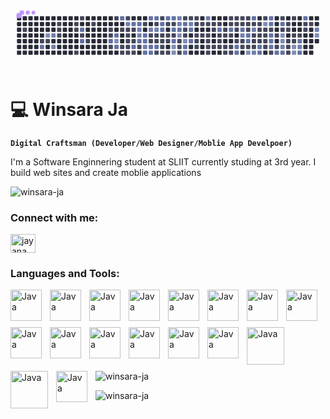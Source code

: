 <svg viewBox="-16 -32 880 192" width="880" height="192" xmlns="http://www.w3.org/2000/svg"><desc>Generated with https://github.com/Platane/snk</desc><style>:root{--cb:#1b1f230a;--cs:#BD93F9;--ce:#282A36;--c0:#282A36;--c1:#44475A;--c2:#6272A4;--c3:#7180ad;--c4:#818eb6}.c{shape-rendering:geometricPrecision;fill:var(--ce);stroke-width:1px;stroke:var(--cb);animation:none 80300ms linear infinite;width:12px;height:12px}@keyframes c0{0.49%{fill:var(--c1)}0.51%,100%{fill:var(--ce)}}.c.c0{fill:var(--c1);animation-name:c0}@keyframes c1{1.11%{fill:var(--c1)}1.13%,100%{fill:var(--ce)}}.c.c1{fill:var(--c1);animation-name:c1}@keyframes c2{70.48%{fill:var(--c2)}70.5%,100%{fill:var(--ce)}}.c.c2{fill:var(--c2);animation-name:c2}@keyframes c3{98.74%{fill:var(--c4)}98.76%,100%{fill:var(--ce)}}.c.c3{fill:var(--c4);animation-name:c3}@keyframes c4{1.24%{fill:var(--c1)}1.26%,100%{fill:var(--ce)}}.c.c4{fill:var(--c1);animation-name:c4}@keyframes c5{70.97%{fill:var(--c3)}70.99%,100%{fill:var(--ce)}}.c.c5{fill:var(--c3);animation-name:c5}@keyframes c6{70.72%{fill:var(--c3)}70.74%,100%{fill:var(--ce)}}.c.c6{fill:var(--c3);animation-name:c6}@keyframes c7{1.86%{fill:var(--c1)}1.88%,100%{fill:var(--ce)}}.c.c7{fill:var(--c1);animation-name:c7}@keyframes c8{1.73%{fill:var(--c1)}1.75%,100%{fill:var(--ce)}}.c.c8{fill:var(--c1);animation-name:c8}@keyframes c9{1.61%{fill:var(--c1)}1.63%,100%{fill:var(--ce)}}.c.c9{fill:var(--c1);animation-name:c9}@keyframes ca{2.23%{fill:var(--c1)}2.25%,100%{fill:var(--ce)}}.c.ca{fill:var(--c1);animation-name:ca}@keyframes cb{2.36%{fill:var(--c1)}2.38%,100%{fill:var(--ce)}}.c.cb{fill:var(--c1);animation-name:cb}@keyframes cc{4.6%{fill:var(--c1)}4.62%,100%{fill:var(--ce)}}.c.cc{fill:var(--c1);animation-name:cc}@keyframes cd{3.73%{fill:var(--c1)}3.75%,100%{fill:var(--ce)}}.c.cd{fill:var(--c1);animation-name:cd}@keyframes ce{69.23%{fill:var(--c2)}69.25%,100%{fill:var(--ce)}}.c.ce{fill:var(--c2);animation-name:ce}@keyframes cf{2.61%{fill:var(--c1)}2.63%,100%{fill:var(--ce)}}.c.cf{fill:var(--c1);animation-name:cf}@keyframes cg{69.48%{fill:var(--c2)}69.5%,100%{fill:var(--ce)}}.c.cg{fill:var(--c2);animation-name:cg}@keyframes ch{2.85%{fill:var(--c1)}2.87%,100%{fill:var(--ce)}}.c.ch{fill:var(--c1);animation-name:ch}@keyframes ci{3.35%{fill:var(--c1)}3.37%,100%{fill:var(--ce)}}.c.ci{fill:var(--c1);animation-name:ci}@keyframes cj{6.09%{fill:var(--c1)}6.11%,100%{fill:var(--ce)}}.c.cj{fill:var(--c1);animation-name:cj}@keyframes ck{5.97%{fill:var(--c1)}5.99%,100%{fill:var(--ce)}}.c.ck{fill:var(--c1);animation-name:ck}@keyframes cl{51.42%{fill:var(--c2)}51.44%,100%{fill:var(--ce)}}.c.cl{fill:var(--c2);animation-name:cl}@keyframes cm{5.47%{fill:var(--c1)}5.49%,100%{fill:var(--ce)}}.c.cm{fill:var(--c1);animation-name:cm}@keyframes cn{32.37%{fill:var(--c1)}32.39%,100%{fill:var(--ce)}}.c.cn{fill:var(--c1);animation-name:cn}@keyframes co{51.67%{fill:var(--c2)}51.69%,100%{fill:var(--ce)}}.c.co{fill:var(--c2);animation-name:co}@keyframes cp{85.17%{fill:var(--c4)}85.19%,100%{fill:var(--ce)}}.c.cp{fill:var(--c4);animation-name:cp}@keyframes cq{51.17%{fill:var(--c2)}51.19%,100%{fill:var(--ce)}}.c.cq{fill:var(--c2);animation-name:cq}@keyframes cr{52.17%{fill:var(--c2)}52.19%,100%{fill:var(--ce)}}.c.cr{fill:var(--c2);animation-name:cr}@keyframes cs{6.34%{fill:var(--c1)}6.36%,100%{fill:var(--ce)}}.c.cs{fill:var(--c1);animation-name:cs}@keyframes ct{7.96%{fill:var(--c1)}7.98%,100%{fill:var(--ce)}}.c.ct{fill:var(--c1);animation-name:ct}@keyframes cu{8.08%{fill:var(--c1)}8.1%,100%{fill:var(--ce)}}.c.cu{fill:var(--c1);animation-name:cu}@keyframes cv{31.62%{fill:var(--c1)}31.64%,100%{fill:var(--ce)}}.c.cv{fill:var(--c1);animation-name:cv}@keyframes cw{84.55%{fill:var(--c3)}84.57%,100%{fill:var(--ce)}}.c.cw{fill:var(--c3);animation-name:cw}@keyframes cx{6.47%{fill:var(--c1)}6.49%,100%{fill:var(--ce)}}.c.cx{fill:var(--c1);animation-name:cx}@keyframes cy{6.84%{fill:var(--c1)}6.86%,100%{fill:var(--ce)}}.c.cy{fill:var(--c1);animation-name:cy}@keyframes cz{7.21%{fill:var(--c1)}7.23%,100%{fill:var(--ce)}}.c.cz{fill:var(--c1);animation-name:cz}@keyframes c10{7.84%{fill:var(--c1)}7.86%,100%{fill:var(--ce)}}.c.c10{fill:var(--c1);animation-name:c10}@keyframes c11{8.21%{fill:var(--c1)}8.23%,100%{fill:var(--ce)}}.c.c11{fill:var(--c1);animation-name:c11}@keyframes c12{52.54%{fill:var(--c2)}52.56%,100%{fill:var(--ce)}}.c.c12{fill:var(--c2);animation-name:c12}@keyframes c13{6.59%{fill:var(--c1)}6.61%,100%{fill:var(--ce)}}.c.c13{fill:var(--c1);animation-name:c13}@keyframes c14{7.34%{fill:var(--c1)}7.36%,100%{fill:var(--ce)}}.c.c14{fill:var(--c1);animation-name:c14}@keyframes c15{50.8%{fill:var(--c2)}50.82%,100%{fill:var(--ce)}}.c.c15{fill:var(--c2);animation-name:c15}@keyframes c16{8.33%{fill:var(--c1)}8.35%,100%{fill:var(--ce)}}.c.c16{fill:var(--c1);animation-name:c16}@keyframes c17{52.67%{fill:var(--c2)}52.69%,100%{fill:var(--ce)}}.c.c17{fill:var(--c2);animation-name:c17}@keyframes c18{72.97%{fill:var(--c3)}72.99%,100%{fill:var(--ce)}}.c.c18{fill:var(--c3);animation-name:c18}@keyframes c19{72.84%{fill:var(--c3)}72.86%,100%{fill:var(--ce)}}.c.c19{fill:var(--c3);animation-name:c19}@keyframes c1a{49.31%{fill:var(--c2)}49.33%,100%{fill:var(--ce)}}.c.c1a{fill:var(--c2);animation-name:c1a}@keyframes c1b{49.18%{fill:var(--c1)}49.2%,100%{fill:var(--ce)}}.c.c1b{fill:var(--c1);animation-name:c1b}@keyframes c1c{40.84%{fill:var(--c1)}40.86%,100%{fill:var(--ce)}}.c.c1c{fill:var(--c1);animation-name:c1c}@keyframes c1d{49.55%{fill:var(--c2)}49.57%,100%{fill:var(--ce)}}.c.c1d{fill:var(--c2);animation-name:c1d}@keyframes c1e{49.43%{fill:var(--c2)}49.45%,100%{fill:var(--ce)}}.c.c1e{fill:var(--c2);animation-name:c1e}@keyframes c1f{83.68%{fill:var(--c3)}83.7%,100%{fill:var(--ce)}}.c.c1f{fill:var(--c3);animation-name:c1f}@keyframes c1g{50.43%{fill:var(--c2)}50.45%,100%{fill:var(--ce)}}.c.c1g{fill:var(--c2);animation-name:c1g}@keyframes c1h{53.04%{fill:var(--c2)}53.06%,100%{fill:var(--ce)}}.c.c1h{fill:var(--c2);animation-name:c1h}@keyframes c1i{73.22%{fill:var(--c3)}73.24%,100%{fill:var(--ce)}}.c.c1i{fill:var(--c3);animation-name:c1i}@keyframes c1j{10.08%{fill:var(--c1)}10.1%,100%{fill:var(--ce)}}.c.c1j{fill:var(--c1);animation-name:c1j}@keyframes c1k{10.2%{fill:var(--c1)}10.22%,100%{fill:var(--ce)}}.c.c1k{fill:var(--c1);animation-name:c1k}@keyframes c1l{49.93%{fill:var(--c2)}49.95%,100%{fill:var(--ce)}}.c.c1l{fill:var(--c2);animation-name:c1l}@keyframes c1m{50.3%{fill:var(--c2)}50.32%,100%{fill:var(--ce)}}.c.c1m{fill:var(--c2);animation-name:c1m}@keyframes c1n{53.17%{fill:var(--c2)}53.19%,100%{fill:var(--ce)}}.c.c1n{fill:var(--c2);animation-name:c1n}@keyframes c1o{41.09%{fill:var(--c1)}41.11%,100%{fill:var(--ce)}}.c.c1o{fill:var(--c1);animation-name:c1o}@keyframes c1p{73.34%{fill:var(--c3)}73.36%,100%{fill:var(--ce)}}.c.c1p{fill:var(--c3);animation-name:c1p}@keyframes c1q{9.95%{fill:var(--c1)}9.97%,100%{fill:var(--ce)}}.c.c1q{fill:var(--c1);animation-name:c1q}@keyframes c1r{10.33%{fill:var(--c1)}10.35%,100%{fill:var(--ce)}}.c.c1r{fill:var(--c1);animation-name:c1r}@keyframes c1s{50.05%{fill:var(--c2)}50.07%,100%{fill:var(--ce)}}.c.c1s{fill:var(--c2);animation-name:c1s}@keyframes c1t{9.08%{fill:var(--c1)}9.1%,100%{fill:var(--ce)}}.c.c1t{fill:var(--c1);animation-name:c1t}@keyframes c1u{41.33%{fill:var(--c1)}41.35%,100%{fill:var(--ce)}}.c.c1u{fill:var(--c1);animation-name:c1u}@keyframes c1v{41.21%{fill:var(--c2)}41.23%,100%{fill:var(--ce)}}.c.c1v{fill:var(--c2);animation-name:c1v}@keyframes c1w{56.53%{fill:var(--c2)}56.55%,100%{fill:var(--ce)}}.c.c1w{fill:var(--c2);animation-name:c1w}@keyframes c1x{9.83%{fill:var(--c1)}9.85%,100%{fill:var(--ce)}}.c.c1x{fill:var(--c1);animation-name:c1x}@keyframes c1y{10.45%{fill:var(--c1)}10.47%,100%{fill:var(--ce)}}.c.c1y{fill:var(--c1);animation-name:c1y}@keyframes c1z{10.58%{fill:var(--c1)}10.6%,100%{fill:var(--ce)}}.c.c1z{fill:var(--c1);animation-name:c1z}@keyframes c20{9.21%{fill:var(--c1)}9.23%,100%{fill:var(--ce)}}.c.c20{fill:var(--c1);animation-name:c20}@keyframes c21{53.41%{fill:var(--c2)}53.43%,100%{fill:var(--ce)}}.c.c21{fill:var(--c2);animation-name:c21}@keyframes c22{39.59%{fill:var(--c1)}39.61%,100%{fill:var(--ce)}}.c.c22{fill:var(--c1);animation-name:c22}@keyframes c23{9.7%{fill:var(--c1)}9.72%,100%{fill:var(--ce)}}.c.c23{fill:var(--c1);animation-name:c23}@keyframes c24{9.58%{fill:var(--c1)}9.6%,100%{fill:var(--ce)}}.c.c24{fill:var(--c1);animation-name:c24}@keyframes c25{9.33%{fill:var(--c1)}9.35%,100%{fill:var(--ce)}}.c.c25{fill:var(--c1);animation-name:c25}@keyframes c26{39.84%{fill:var(--c2)}39.86%,100%{fill:var(--ce)}}.c.c26{fill:var(--c2);animation-name:c26}@keyframes c27{39.72%{fill:var(--c1)}39.74%,100%{fill:var(--ce)}}.c.c27{fill:var(--c1);animation-name:c27}@keyframes c28{53.79%{fill:var(--c2)}53.81%,100%{fill:var(--ce)}}.c.c28{fill:var(--c2);animation-name:c28}@keyframes c29{35.23%{fill:var(--c1)}35.25%,100%{fill:var(--ce)}}.c.c29{fill:var(--c1);animation-name:c29}@keyframes c2a{35.11%{fill:var(--c2)}35.13%,100%{fill:var(--ce)}}.c.c2a{fill:var(--c2);animation-name:c2a}@keyframes c2b{86.54%{fill:var(--c4)}86.56%,100%{fill:var(--ce)}}.c.c2b{fill:var(--c4);animation-name:c2b}@keyframes c2c{86.66%{fill:var(--c4)}86.68%,100%{fill:var(--ce)}}.c.c2c{fill:var(--c4);animation-name:c2c}@keyframes c2d{74.09%{fill:var(--c3)}74.11%,100%{fill:var(--ce)}}.c.c2d{fill:var(--c3);animation-name:c2d}@keyframes c2e{73.96%{fill:var(--c3)}73.98%,100%{fill:var(--ce)}}.c.c2e{fill:var(--c3);animation-name:c2e}@keyframes c2f{53.91%{fill:var(--c2)}53.93%,100%{fill:var(--ce)}}.c.c2f{fill:var(--c2);animation-name:c2f}@keyframes c2g{87.41%{fill:var(--c4)}87.43%,100%{fill:var(--ce)}}.c.c2g{fill:var(--c4);animation-name:c2g}@keyframes c2h{34.98%{fill:var(--c1)}35%,100%{fill:var(--ce)}}.c.c2h{fill:var(--c1);animation-name:c2h}@keyframes c2i{34.86%{fill:var(--c1)}34.88%,100%{fill:var(--ce)}}.c.c2i{fill:var(--c1);animation-name:c2i}@keyframes c2j{34.73%{fill:var(--c1)}34.75%,100%{fill:var(--ce)}}.c.c2j{fill:var(--c1);animation-name:c2j}@keyframes c2k{23.15%{fill:var(--c1)}23.17%,100%{fill:var(--ce)}}.c.c2k{fill:var(--c1);animation-name:c2k}@keyframes c2l{54.16%{fill:var(--c2)}54.18%,100%{fill:var(--ce)}}.c.c2l{fill:var(--c2);animation-name:c2l}@keyframes c2m{37.35%{fill:var(--c1)}37.37%,100%{fill:var(--ce)}}.c.c2m{fill:var(--c1);animation-name:c2m}@keyframes c2n{37.23%{fill:var(--c1)}37.25%,100%{fill:var(--ce)}}.c.c2n{fill:var(--c1);animation-name:c2n}@keyframes c2o{87.16%{fill:var(--c4)}87.18%,100%{fill:var(--ce)}}.c.c2o{fill:var(--c4);animation-name:c2o}@keyframes c2p{55.41%{fill:var(--c2)}55.43%,100%{fill:var(--ce)}}.c.c2p{fill:var(--c2);animation-name:c2p}@keyframes c2q{55.53%{fill:var(--c2)}55.55%,100%{fill:var(--ce)}}.c.c2q{fill:var(--c2);animation-name:c2q}@keyframes c2r{23.03%{fill:var(--c1)}23.05%,100%{fill:var(--ce)}}.c.c2r{fill:var(--c1);animation-name:c2r}@keyframes c2s{74.46%{fill:var(--c3)}74.48%,100%{fill:var(--ce)}}.c.c2s{fill:var(--c3);animation-name:c2s}@keyframes c2t{37.47%{fill:var(--c2)}37.49%,100%{fill:var(--ce)}}.c.c2t{fill:var(--c2);animation-name:c2t}@keyframes c2u{55.16%{fill:var(--c2)}55.18%,100%{fill:var(--ce)}}.c.c2u{fill:var(--c2);animation-name:c2u}@keyframes c2v{22.9%{fill:var(--c1)}22.92%,100%{fill:var(--ce)}}.c.c2v{fill:var(--c1);animation-name:c2v}@keyframes c2w{22.78%{fill:var(--c1)}22.8%,100%{fill:var(--ce)}}.c.c2w{fill:var(--c1);animation-name:c2w}@keyframes c2x{12.07%{fill:var(--c1)}12.09%,100%{fill:var(--ce)}}.c.c2x{fill:var(--c1);animation-name:c2x}@keyframes c2y{11.95%{fill:var(--c1)}11.97%,100%{fill:var(--ce)}}.c.c2y{fill:var(--c1);animation-name:c2y}@keyframes c2z{11.82%{fill:var(--c1)}11.84%,100%{fill:var(--ce)}}.c.c2z{fill:var(--c1);animation-name:c2z}@keyframes c30{22.66%{fill:var(--c1)}22.68%,100%{fill:var(--ce)}}.c.c30{fill:var(--c1);animation-name:c30}@keyframes c31{12.19%{fill:var(--c1)}12.21%,100%{fill:var(--ce)}}.c.c31{fill:var(--c1);animation-name:c31}@keyframes c32{74.96%{fill:var(--c3)}74.98%,100%{fill:var(--ce)}}.c.c32{fill:var(--c3);animation-name:c32}@keyframes c33{22.53%{fill:var(--c1)}22.55%,100%{fill:var(--ce)}}.c.c33{fill:var(--c1);animation-name:c33}@keyframes c34{12.32%{fill:var(--c1)}12.34%,100%{fill:var(--ce)}}.c.c34{fill:var(--c1);animation-name:c34}@keyframes c35{28.38%{fill:var(--c1)}28.4%,100%{fill:var(--ce)}}.c.c35{fill:var(--c1);animation-name:c35}@keyframes c36{28.26%{fill:var(--c1)}28.28%,100%{fill:var(--ce)}}.c.c36{fill:var(--c1);animation-name:c36}@keyframes c37{28.88%{fill:var(--c1)}28.9%,100%{fill:var(--ce)}}.c.c37{fill:var(--c1);animation-name:c37}@keyframes c38{22.41%{fill:var(--c1)}22.43%,100%{fill:var(--ce)}}.c.c38{fill:var(--c1);animation-name:c38}@keyframes c39{24.27%{fill:var(--c1)}24.29%,100%{fill:var(--ce)}}.c.c39{fill:var(--c1);animation-name:c39}@keyframes c3a{28.13%{fill:var(--c1)}28.15%,100%{fill:var(--ce)}}.c.c3a{fill:var(--c1);animation-name:c3a}@keyframes c3b{22.28%{fill:var(--c1)}22.3%,100%{fill:var(--ce)}}.c.c3b{fill:var(--c1);animation-name:c3b}@keyframes c3c{58.02%{fill:var(--c2)}58.04%,100%{fill:var(--ce)}}.c.c3c{fill:var(--c2);animation-name:c3c}@keyframes c3d{12.57%{fill:var(--c1)}12.59%,100%{fill:var(--ce)}}.c.c3d{fill:var(--c1);animation-name:c3d}@keyframes c3e{24.65%{fill:var(--c1)}24.67%,100%{fill:var(--ce)}}.c.c3e{fill:var(--c1);animation-name:c3e}@keyframes c3f{28.01%{fill:var(--c1)}28.03%,100%{fill:var(--ce)}}.c.c3f{fill:var(--c1);animation-name:c3f}@keyframes c3g{27.01%{fill:var(--c1)}27.03%,100%{fill:var(--ce)}}.c.c3g{fill:var(--c1);animation-name:c3g}@keyframes c3h{12.69%{fill:var(--c1)}12.71%,100%{fill:var(--ce)}}.c.c3h{fill:var(--c1);animation-name:c3h}@keyframes c3i{27.39%{fill:var(--c1)}27.41%,100%{fill:var(--ce)}}.c.c3i{fill:var(--c1);animation-name:c3i}@keyframes c3j{27.76%{fill:var(--c1)}27.78%,100%{fill:var(--ce)}}.c.c3j{fill:var(--c1);animation-name:c3j}@keyframes c3k{21.91%{fill:var(--c1)}21.93%,100%{fill:var(--ce)}}.c.c3k{fill:var(--c1);animation-name:c3k}@keyframes c3l{22.03%{fill:var(--c1)}22.05%,100%{fill:var(--ce)}}.c.c3l{fill:var(--c1);animation-name:c3l}@keyframes c3m{58.27%{fill:var(--c2)}58.29%,100%{fill:var(--ce)}}.c.c3m{fill:var(--c2);animation-name:c3m}@keyframes c3n{12.82%{fill:var(--c1)}12.84%,100%{fill:var(--ce)}}.c.c3n{fill:var(--c1);animation-name:c3n}@keyframes c3o{27.51%{fill:var(--c1)}27.53%,100%{fill:var(--ce)}}.c.c3o{fill:var(--c1);animation-name:c3o}@keyframes c3p{27.64%{fill:var(--c1)}27.66%,100%{fill:var(--ce)}}.c.c3p{fill:var(--c1);animation-name:c3p}@keyframes c3q{21.78%{fill:var(--c1)}21.8%,100%{fill:var(--ce)}}.c.c3q{fill:var(--c1);animation-name:c3q}@keyframes c3r{13.19%{fill:var(--c1)}13.21%,100%{fill:var(--ce)}}.c.c3r{fill:var(--c1);animation-name:c3r}@keyframes c3s{13.07%{fill:var(--c1)}13.09%,100%{fill:var(--ce)}}.c.c3s{fill:var(--c1);animation-name:c3s}@keyframes c3t{25.02%{fill:var(--c1)}25.04%,100%{fill:var(--ce)}}.c.c3t{fill:var(--c1);animation-name:c3t}@keyframes c3u{65.25%{fill:var(--c2)}65.27%,100%{fill:var(--ce)}}.c.c3u{fill:var(--c2);animation-name:c3u}@keyframes c3v{65.37%{fill:var(--c2)}65.39%,100%{fill:var(--ce)}}.c.c3v{fill:var(--c2);animation-name:c3v}@keyframes c3w{21.66%{fill:var(--c1)}21.68%,100%{fill:var(--ce)}}.c.c3w{fill:var(--c1);animation-name:c3w}@keyframes c3x{13.32%{fill:var(--c1)}13.34%,100%{fill:var(--ce)}}.c.c3x{fill:var(--c1);animation-name:c3x}@keyframes c3y{46.07%{fill:var(--c2)}46.09%,100%{fill:var(--ce)}}.c.c3y{fill:var(--c2);animation-name:c3y}@keyframes c3z{76.08%{fill:var(--c3)}76.1%,100%{fill:var(--ce)}}.c.c3z{fill:var(--c3);animation-name:c3z}@keyframes c40{25.15%{fill:var(--c1)}25.17%,100%{fill:var(--ce)}}.c.c40{fill:var(--c1);animation-name:c40}@keyframes c41{25.27%{fill:var(--c1)}25.29%,100%{fill:var(--ce)}}.c.c41{fill:var(--c1);animation-name:c41}@keyframes c42{21.53%{fill:var(--c1)}21.55%,100%{fill:var(--ce)}}.c.c42{fill:var(--c1);animation-name:c42}@keyframes c43{13.44%{fill:var(--c1)}13.46%,100%{fill:var(--ce)}}.c.c43{fill:var(--c1);animation-name:c43}@keyframes c44{45.94%{fill:var(--c1)}45.96%,100%{fill:var(--ce)}}.c.c44{fill:var(--c1);animation-name:c44}@keyframes c45{58.77%{fill:var(--c2)}58.79%,100%{fill:var(--ce)}}.c.c45{fill:var(--c2);animation-name:c45}@keyframes c46{58.89%{fill:var(--c2)}58.91%,100%{fill:var(--ce)}}.c.c46{fill:var(--c2);animation-name:c46}@keyframes c47{25.39%{fill:var(--c1)}25.41%,100%{fill:var(--ce)}}.c.c47{fill:var(--c1);animation-name:c47}@keyframes c48{89.28%{fill:var(--c4)}89.3%,100%{fill:var(--ce)}}.c.c48{fill:var(--c4);animation-name:c48}@keyframes c49{63.5%{fill:var(--c2)}63.52%,100%{fill:var(--ce)}}.c.c49{fill:var(--c2);animation-name:c49}@keyframes c4a{13.56%{fill:var(--c1)}13.58%,100%{fill:var(--ce)}}.c.c4a{fill:var(--c1);animation-name:c4a}@keyframes c4b{76.45%{fill:var(--c3)}76.47%,100%{fill:var(--ce)}}.c.c4b{fill:var(--c3);animation-name:c4b}@keyframes c4c{16.8%{fill:var(--c1)}16.82%,100%{fill:var(--ce)}}.c.c4c{fill:var(--c1);animation-name:c4c}@keyframes c4d{16.68%{fill:var(--c1)}16.7%,100%{fill:var(--ce)}}.c.c4d{fill:var(--c1);animation-name:c4d}@keyframes c4e{25.52%{fill:var(--c1)}25.54%,100%{fill:var(--ce)}}.c.c4e{fill:var(--c1);animation-name:c4e}@keyframes c4f{77.2%{fill:var(--c3)}77.22%,100%{fill:var(--ce)}}.c.c4f{fill:var(--c3);animation-name:c4f}@keyframes c4g{13.69%{fill:var(--c1)}13.71%,100%{fill:var(--ce)}}.c.c4g{fill:var(--c1);animation-name:c4g}@keyframes c4h{13.81%{fill:var(--c1)}13.83%,100%{fill:var(--ce)}}.c.c4h{fill:var(--c1);animation-name:c4h}@keyframes c4i{16.18%{fill:var(--c1)}16.2%,100%{fill:var(--ce)}}.c.c4i{fill:var(--c1);animation-name:c4i}@keyframes c4j{16.55%{fill:var(--c1)}16.57%,100%{fill:var(--ce)}}.c.c4j{fill:var(--c1);animation-name:c4j}@keyframes c4k{59.27%{fill:var(--c2)}59.29%,100%{fill:var(--ce)}}.c.c4k{fill:var(--c2);animation-name:c4k}@keyframes c4l{59.39%{fill:var(--c2)}59.41%,100%{fill:var(--ce)}}.c.c4l{fill:var(--c2);animation-name:c4l}@keyframes c4m{15.68%{fill:var(--c1)}15.7%,100%{fill:var(--ce)}}.c.c4m{fill:var(--c1);animation-name:c4m}@keyframes c4n{91.52%{fill:var(--c4)}91.54%,100%{fill:var(--ce)}}.c.c4n{fill:var(--c4);animation-name:c4n}@keyframes c4o{13.94%{fill:var(--c1)}13.96%,100%{fill:var(--ce)}}.c.c4o{fill:var(--c1);animation-name:c4o}@keyframes c4p{16.3%{fill:var(--c1)}16.32%,100%{fill:var(--ce)}}.c.c4p{fill:var(--c1);animation-name:c4p}@keyframes c4q{16.43%{fill:var(--c1)}16.45%,100%{fill:var(--ce)}}.c.c4q{fill:var(--c1);animation-name:c4q}@keyframes c4r{17.3%{fill:var(--c1)}17.32%,100%{fill:var(--ce)}}.c.c4r{fill:var(--c1);animation-name:c4r}@keyframes c4s{63.13%{fill:var(--c2)}63.15%,100%{fill:var(--ce)}}.c.c4s{fill:var(--c2);animation-name:c4s}@keyframes c4t{63%{fill:var(--c2)}63.02%,100%{fill:var(--ce)}}.c.c4t{fill:var(--c2);animation-name:c4t}@keyframes c4u{14.06%{fill:var(--c1)}14.08%,100%{fill:var(--ce)}}.c.c4u{fill:var(--c1);animation-name:c4u}@keyframes c4v{64.25%{fill:var(--c2)}64.27%,100%{fill:var(--ce)}}.c.c4v{fill:var(--c2);animation-name:c4v}@keyframes c4w{64.37%{fill:var(--c2)}64.39%,100%{fill:var(--ce)}}.c.c4w{fill:var(--c2);animation-name:c4w}@keyframes c4x{44.82%{fill:var(--c2)}44.84%,100%{fill:var(--ce)}}.c.c4x{fill:var(--c2);animation-name:c4x}@keyframes c4y{17.55%{fill:var(--c1)}17.57%,100%{fill:var(--ce)}}.c.c4y{fill:var(--c1);animation-name:c4y}@keyframes c4z{44.45%{fill:var(--c1)}44.47%,100%{fill:var(--ce)}}.c.c4z{fill:var(--c1);animation-name:c4z}@keyframes c50{44.7%{fill:var(--c1)}44.72%,100%{fill:var(--ce)}}.c.c50{fill:var(--c1);animation-name:c50}@keyframes c51{59.77%{fill:var(--c2)}59.79%,100%{fill:var(--ce)}}.c.c51{fill:var(--c2);animation-name:c51}@keyframes c52{15.06%{fill:var(--c1)}15.08%,100%{fill:var(--ce)}}.c.c52{fill:var(--c1);animation-name:c52}@keyframes c53{62.75%{fill:var(--c2)}62.77%,100%{fill:var(--ce)}}.c.c53{fill:var(--c2);animation-name:c53}@keyframes c54{14.31%{fill:var(--c1)}14.33%,100%{fill:var(--ce)}}.c.c54{fill:var(--c1);animation-name:c54}@keyframes c55{90.9%{fill:var(--c4)}90.92%,100%{fill:var(--ce)}}.c.c55{fill:var(--c4);animation-name:c55}@keyframes c56{90.77%{fill:var(--c4)}90.79%,100%{fill:var(--ce)}}.c.c56{fill:var(--c4);animation-name:c56}@keyframes c57{77.95%{fill:var(--c3)}77.97%,100%{fill:var(--ce)}}.c.c57{fill:var(--c3);animation-name:c57}@keyframes c58{59.89%{fill:var(--c2)}59.91%,100%{fill:var(--ce)}}.c.c58{fill:var(--c2);animation-name:c58}@keyframes c59{14.56%{fill:var(--c1)}14.58%,100%{fill:var(--ce)}}.c.c59{fill:var(--c1);animation-name:c59}@keyframes c5a{14.44%{fill:var(--c1)}14.46%,100%{fill:var(--ce)}}.c.c5a{fill:var(--c1);animation-name:c5a}@keyframes c5b{18.42%{fill:var(--c1)}18.44%,100%{fill:var(--ce)}}.c.c5b{fill:var(--c1);animation-name:c5b}@keyframes c5c{18.3%{fill:var(--c1)}18.32%,100%{fill:var(--ce)}}.c.c5c{fill:var(--c1);animation-name:c5c}@keyframes c5d{18.17%{fill:var(--c1)}18.19%,100%{fill:var(--ce)}}.c.c5d{fill:var(--c1);animation-name:c5d}@keyframes c5e{14.81%{fill:var(--c1)}14.83%,100%{fill:var(--ce)}}.c.c5e{fill:var(--c1);animation-name:c5e}@keyframes c5f{18.67%{fill:var(--c1)}18.69%,100%{fill:var(--ce)}}.c.c5f{fill:var(--c1);animation-name:c5f}@keyframes c5g{18.55%{fill:var(--c1)}18.57%,100%{fill:var(--ce)}}.c.c5g{fill:var(--c1);animation-name:c5g}@keyframes c5h{90.4%{fill:var(--c4)}90.42%,100%{fill:var(--ce)}}.c.c5h{fill:var(--c4);animation-name:c5h}@keyframes c5i{90.28%{fill:var(--c4)}90.3%,100%{fill:var(--ce)}}.c.c5i{fill:var(--c4);animation-name:c5i}@keyframes c5j{18.79%{fill:var(--c1)}18.81%,100%{fill:var(--ce)}}.c.c5j{fill:var(--c1);animation-name:c5j}@keyframes c5k{60.51%{fill:var(--c2)}60.53%,100%{fill:var(--ce)}}.c.c5k{fill:var(--c2);animation-name:c5k}@keyframes c5l{78.57%{fill:var(--c3)}78.59%,100%{fill:var(--ce)}}.c.c5l{fill:var(--c3);animation-name:c5l}@keyframes c5m{61.01%{fill:var(--c2)}61.03%,100%{fill:var(--ce)}}.c.c5m{fill:var(--c2);animation-name:c5m}@keyframes c5n{62.13%{fill:var(--c2)}62.15%,100%{fill:var(--ce)}}.c.c5n{fill:var(--c2);animation-name:c5n}@keyframes c5o{19.17%{fill:var(--c1)}19.19%,100%{fill:var(--ce)}}.c.c5o{fill:var(--c1);animation-name:c5o}@keyframes c5p{19.04%{fill:var(--c1)}19.06%,100%{fill:var(--ce)}}.c.c5p{fill:var(--c1);animation-name:c5p}@keyframes c5q{19.29%{fill:var(--c1)}19.31%,100%{fill:var(--ce)}}.c.c5q{fill:var(--c1);animation-name:c5q}@keyframes c5r{79.32%{fill:var(--c3)}79.34%,100%{fill:var(--ce)}}.c.c5r{fill:var(--c3);animation-name:c5r}@keyframes c5s{92.89%{fill:var(--c4)}92.91%,100%{fill:var(--ce)}}.c.c5s{fill:var(--c4);animation-name:c5s}.u{transform-origin:0 0;transform:scale(0,1);animation:none linear 80300ms infinite}@keyframes u0{0.49%{transform:scale(0.000,1)}0.51%,1.11%{transform:scale(0.009,1)}1.13%,1.24%{transform:scale(0.018,1)}1.26%,1.61%{transform:scale(0.026,1)}1.63%,1.73%{transform:scale(0.035,1)}1.75%,1.86%{transform:scale(0.044,1)}1.88%,2.23%{transform:scale(0.053,1)}2.25%,2.36%{transform:scale(0.061,1)}2.38%,2.61%{transform:scale(0.070,1)}2.63%,2.85%{transform:scale(0.079,1)}2.87%,3.35%{transform:scale(0.088,1)}3.37%,3.73%{transform:scale(0.096,1)}3.75%,4.6%{transform:scale(0.105,1)}4.62%,5.47%{transform:scale(0.114,1)}5.49%,5.97%{transform:scale(0.123,1)}5.99%,6.09%{transform:scale(0.132,1)}6.11%,6.34%{transform:scale(0.140,1)}6.36%,6.47%{transform:scale(0.149,1)}6.49%,6.59%{transform:scale(0.158,1)}6.61%,6.84%{transform:scale(0.167,1)}6.86%,7.21%{transform:scale(0.175,1)}7.23%,7.34%{transform:scale(0.184,1)}7.36%,7.84%{transform:scale(0.193,1)}7.86%,7.96%{transform:scale(0.202,1)}7.98%,8.08%{transform:scale(0.211,1)}8.1%,8.21%{transform:scale(0.219,1)}8.23%,8.33%{transform:scale(0.228,1)}8.35%,9.08%{transform:scale(0.237,1)}9.1%,9.21%{transform:scale(0.246,1)}9.23%,9.33%{transform:scale(0.254,1)}9.35%,9.58%{transform:scale(0.263,1)}9.6%,9.7%{transform:scale(0.272,1)}9.72%,9.83%{transform:scale(0.281,1)}9.85%,9.95%{transform:scale(0.289,1)}9.97%,10.08%{transform:scale(0.298,1)}10.1%,10.2%{transform:scale(0.307,1)}10.22%,10.33%{transform:scale(0.316,1)}10.35%,10.45%{transform:scale(0.325,1)}10.47%,10.58%{transform:scale(0.333,1)}10.6%,11.82%{transform:scale(0.342,1)}11.84%,11.95%{transform:scale(0.351,1)}11.97%,12.07%{transform:scale(0.360,1)}12.09%,12.19%{transform:scale(0.368,1)}12.21%,12.32%{transform:scale(0.377,1)}12.34%,12.57%{transform:scale(0.386,1)}12.59%,12.69%{transform:scale(0.395,1)}12.71%,12.82%{transform:scale(0.404,1)}12.84%,13.07%{transform:scale(0.412,1)}13.09%,13.19%{transform:scale(0.421,1)}13.21%,13.32%{transform:scale(0.430,1)}13.34%,13.44%{transform:scale(0.439,1)}13.46%,13.56%{transform:scale(0.447,1)}13.58%,13.69%{transform:scale(0.456,1)}13.71%,13.81%{transform:scale(0.465,1)}13.83%,13.94%{transform:scale(0.474,1)}13.96%,14.06%{transform:scale(0.482,1)}14.08%,14.31%{transform:scale(0.491,1)}14.33%,14.44%{transform:scale(0.500,1)}14.46%,14.56%{transform:scale(0.509,1)}14.58%,14.81%{transform:scale(0.518,1)}14.83%,15.06%{transform:scale(0.526,1)}15.08%,15.68%{transform:scale(0.535,1)}15.7%,16.18%{transform:scale(0.544,1)}16.2%,16.3%{transform:scale(0.553,1)}16.32%,16.43%{transform:scale(0.561,1)}16.45%,16.55%{transform:scale(0.570,1)}16.57%,16.68%{transform:scale(0.579,1)}16.7%,16.8%{transform:scale(0.588,1)}16.82%,17.3%{transform:scale(0.596,1)}17.32%,17.55%{transform:scale(0.605,1)}17.57%,18.17%{transform:scale(0.614,1)}18.19%,18.3%{transform:scale(0.623,1)}18.32%,18.42%{transform:scale(0.632,1)}18.44%,18.55%{transform:scale(0.640,1)}18.57%,18.67%{transform:scale(0.649,1)}18.69%,18.79%{transform:scale(0.658,1)}18.81%,19.04%{transform:scale(0.667,1)}19.06%,19.17%{transform:scale(0.675,1)}19.19%,19.29%{transform:scale(0.684,1)}19.31%,21.53%{transform:scale(0.693,1)}21.55%,21.66%{transform:scale(0.702,1)}21.68%,21.78%{transform:scale(0.711,1)}21.8%,21.91%{transform:scale(0.719,1)}21.93%,22.03%{transform:scale(0.728,1)}22.05%,22.28%{transform:scale(0.737,1)}22.3%,22.41%{transform:scale(0.746,1)}22.43%,22.53%{transform:scale(0.754,1)}22.55%,22.66%{transform:scale(0.763,1)}22.68%,22.78%{transform:scale(0.772,1)}22.8%,22.9%{transform:scale(0.781,1)}22.92%,23.03%{transform:scale(0.789,1)}23.05%,23.15%{transform:scale(0.798,1)}23.17%,24.27%{transform:scale(0.807,1)}24.29%,24.65%{transform:scale(0.816,1)}24.67%,25.02%{transform:scale(0.825,1)}25.04%,25.15%{transform:scale(0.833,1)}25.17%,25.27%{transform:scale(0.842,1)}25.29%,25.39%{transform:scale(0.851,1)}25.41%,25.52%{transform:scale(0.860,1)}25.54%,27.01%{transform:scale(0.868,1)}27.03%,27.39%{transform:scale(0.877,1)}27.41%,27.51%{transform:scale(0.886,1)}27.53%,27.64%{transform:scale(0.895,1)}27.66%,27.76%{transform:scale(0.904,1)}27.78%,28.01%{transform:scale(0.912,1)}28.03%,28.13%{transform:scale(0.921,1)}28.15%,28.26%{transform:scale(0.930,1)}28.28%,28.38%{transform:scale(0.939,1)}28.4%,28.88%{transform:scale(0.947,1)}28.9%,31.62%{transform:scale(0.956,1)}31.64%,32.37%{transform:scale(0.965,1)}32.39%,34.73%{transform:scale(0.974,1)}34.75%,34.86%{transform:scale(0.982,1)}34.88%,34.98%{transform:scale(0.991,1)}35%,100%{transform:scale(1.000,1)}}.u.u0{fill:var(--c1);animation-name:u0;transform-origin:0.0px 0}@keyframes u1{35.11%{transform:scale(0.000,1)}35.13%,100%{transform:scale(1.000,1)}}.u.u1{fill:var(--c2);animation-name:u1;transform-origin:462.5px 0}@keyframes u2{35.23%{transform:scale(0.000,1)}35.25%,37.23%{transform:scale(0.333,1)}37.25%,37.35%{transform:scale(0.667,1)}37.37%,100%{transform:scale(1.000,1)}}.u.u2{fill:var(--c1);animation-name:u2;transform-origin:466.6px 0}@keyframes u3{37.47%{transform:scale(0.000,1)}37.49%,100%{transform:scale(1.000,1)}}.u.u3{fill:var(--c2);animation-name:u3;transform-origin:478.8px 0}@keyframes u4{39.59%{transform:scale(0.000,1)}39.61%,39.72%{transform:scale(0.500,1)}39.74%,100%{transform:scale(1.000,1)}}.u.u4{fill:var(--c1);animation-name:u4;transform-origin:482.8px 0}@keyframes u5{39.84%{transform:scale(0.000,1)}39.86%,100%{transform:scale(1.000,1)}}.u.u5{fill:var(--c2);animation-name:u5;transform-origin:490.9px 0}@keyframes u6{40.84%{transform:scale(0.000,1)}40.86%,41.09%{transform:scale(0.500,1)}41.11%,100%{transform:scale(1.000,1)}}.u.u6{fill:var(--c1);animation-name:u6;transform-origin:495.0px 0}@keyframes u7{41.21%{transform:scale(0.000,1)}41.23%,100%{transform:scale(1.000,1)}}.u.u7{fill:var(--c2);animation-name:u7;transform-origin:503.1px 0}@keyframes u8{41.33%{transform:scale(0.000,1)}41.35%,44.45%{transform:scale(0.333,1)}44.47%,44.7%{transform:scale(0.667,1)}44.72%,100%{transform:scale(1.000,1)}}.u.u8{fill:var(--c1);animation-name:u8;transform-origin:507.2px 0}@keyframes u9{44.82%{transform:scale(0.000,1)}44.84%,100%{transform:scale(1.000,1)}}.u.u9{fill:var(--c2);animation-name:u9;transform-origin:519.3px 0}@keyframes ua{45.94%{transform:scale(0.000,1)}45.96%,100%{transform:scale(1.000,1)}}.u.ua{fill:var(--c1);animation-name:ua;transform-origin:523.4px 0}@keyframes ub{46.07%{transform:scale(0.000,1)}46.09%,100%{transform:scale(1.000,1)}}.u.ub{fill:var(--c2);animation-name:ub;transform-origin:527.5px 0}@keyframes uc{49.18%{transform:scale(0.000,1)}49.2%,100%{transform:scale(1.000,1)}}.u.uc{fill:var(--c1);animation-name:uc;transform-origin:531.5px 0}@keyframes ud{49.31%{transform:scale(0.000,1)}49.33%,49.43%{transform:scale(0.022,1)}49.45%,49.55%{transform:scale(0.043,1)}49.57%,49.93%{transform:scale(0.065,1)}49.95%,50.05%{transform:scale(0.087,1)}50.07%,50.3%{transform:scale(0.109,1)}50.32%,50.43%{transform:scale(0.130,1)}50.45%,50.8%{transform:scale(0.152,1)}50.82%,51.17%{transform:scale(0.174,1)}51.19%,51.42%{transform:scale(0.196,1)}51.44%,51.67%{transform:scale(0.217,1)}51.69%,52.17%{transform:scale(0.239,1)}52.19%,52.54%{transform:scale(0.261,1)}52.56%,52.67%{transform:scale(0.283,1)}52.69%,53.04%{transform:scale(0.304,1)}53.06%,53.17%{transform:scale(0.326,1)}53.19%,53.41%{transform:scale(0.348,1)}53.43%,53.79%{transform:scale(0.370,1)}53.81%,53.91%{transform:scale(0.391,1)}53.93%,54.16%{transform:scale(0.413,1)}54.18%,55.16%{transform:scale(0.435,1)}55.18%,55.41%{transform:scale(0.457,1)}55.43%,55.53%{transform:scale(0.478,1)}55.55%,56.53%{transform:scale(0.500,1)}56.55%,58.02%{transform:scale(0.522,1)}58.04%,58.27%{transform:scale(0.543,1)}58.29%,58.77%{transform:scale(0.565,1)}58.79%,58.89%{transform:scale(0.587,1)}58.91%,59.27%{transform:scale(0.609,1)}59.29%,59.39%{transform:scale(0.630,1)}59.41%,59.77%{transform:scale(0.652,1)}59.79%,59.89%{transform:scale(0.674,1)}59.91%,60.51%{transform:scale(0.696,1)}60.53%,61.01%{transform:scale(0.717,1)}61.03%,62.13%{transform:scale(0.739,1)}62.15%,62.75%{transform:scale(0.761,1)}62.77%,63%{transform:scale(0.783,1)}63.02%,63.13%{transform:scale(0.804,1)}63.15%,63.5%{transform:scale(0.826,1)}63.52%,64.25%{transform:scale(0.848,1)}64.27%,64.37%{transform:scale(0.870,1)}64.39%,65.25%{transform:scale(0.891,1)}65.27%,65.37%{transform:scale(0.913,1)}65.39%,69.23%{transform:scale(0.935,1)}69.25%,69.48%{transform:scale(0.957,1)}69.5%,70.48%{transform:scale(0.978,1)}70.5%,100%{transform:scale(1.000,1)}}.u.ud{fill:var(--c2);animation-name:ud;transform-origin:535.6px 0}@keyframes ue{70.72%{transform:scale(0.000,1)}70.74%,70.97%{transform:scale(0.056,1)}70.99%,72.84%{transform:scale(0.111,1)}72.86%,72.97%{transform:scale(0.167,1)}72.99%,73.22%{transform:scale(0.222,1)}73.24%,73.34%{transform:scale(0.278,1)}73.36%,73.96%{transform:scale(0.333,1)}73.98%,74.09%{transform:scale(0.389,1)}74.11%,74.46%{transform:scale(0.444,1)}74.48%,74.96%{transform:scale(0.500,1)}74.98%,76.08%{transform:scale(0.556,1)}76.1%,76.45%{transform:scale(0.611,1)}76.47%,77.2%{transform:scale(0.667,1)}77.22%,77.95%{transform:scale(0.722,1)}77.97%,78.57%{transform:scale(0.778,1)}78.59%,79.32%{transform:scale(0.833,1)}79.34%,83.68%{transform:scale(0.889,1)}83.7%,84.55%{transform:scale(0.944,1)}84.57%,100%{transform:scale(1.000,1)}}.u.ue{fill:var(--c3);animation-name:ue;transform-origin:722.2px 0}@keyframes uf{85.17%{transform:scale(0.000,1)}85.19%,86.54%{transform:scale(0.077,1)}86.56%,86.66%{transform:scale(0.154,1)}86.68%,87.16%{transform:scale(0.231,1)}87.18%,87.41%{transform:scale(0.308,1)}87.43%,89.28%{transform:scale(0.385,1)}89.3%,90.28%{transform:scale(0.462,1)}90.3%,90.4%{transform:scale(0.538,1)}90.42%,90.77%{transform:scale(0.615,1)}90.79%,90.9%{transform:scale(0.692,1)}90.92%,91.52%{transform:scale(0.769,1)}91.54%,92.89%{transform:scale(0.846,1)}92.91%,98.74%{transform:scale(0.923,1)}98.76%,100%{transform:scale(1.000,1)}}.u.uf{fill:var(--c4);animation-name:uf;transform-origin:795.3px 0}.s{shape-rendering:geometricPrecision;fill:var(--cs);animation:none linear 80300ms infinite}@keyframes s0{0%,99.88%{transform:translate(0px,-16px)}0.12%{transform:translate(0px,0px)}0.25%{transform:translate(16px,0px)}0.5%{transform:translate(16px,32px)}0.87%{transform:translate(64px,32px)}1.12%,70.36%{transform:translate(64px,64px)}1.49%{transform:translate(112px,64px)}1.87%{transform:translate(112px,16px)}2.24%{transform:translate(160px,16px)}2.49%{transform:translate(160px,48px)}2.74%{transform:translate(192px,48px)}2.86%{transform:translate(192px,64px)}2.99%{transform:translate(208px,64px)}3.49%{transform:translate(208px,0px)}3.86%{transform:translate(160px,0px)}4.61%{transform:translate(160px,96px)}5.35%{transform:translate(256px,96px)}5.48%,51.31%{transform:translate(256px,80px)}5.6%{transform:translate(240px,80px)}5.85%{transform:translate(240px,48px)}5.98%,51.56%{transform:translate(256px,48px)}6.1%{transform:translate(256px,32px)}6.6%,68.12%{transform:translate(320px,32px)}6.72%,7.47%{transform:translate(320px,48px)}6.97%,51.81%{transform:translate(288px,48px)}7.1%{transform:translate(288px,64px)}7.35%,67.87%{transform:translate(320px,64px)}7.6%{transform:translate(304px,48px)}7.85%{transform:translate(304px,80px)}7.97%{transform:translate(288px,80px)}8.09%,33.25%{transform:translate(288px,96px)}8.47%,50.56%{transform:translate(336px,96px)}8.59%,48.94%{transform:translate(336px,112px)}8.97%{transform:translate(384px,112px)}9.09%,50.19%{transform:translate(384px,96px)}9.34%{transform:translate(416px,96px)}9.71%,35.37%{transform:translate(416px,48px)}10.09%,49.69%{transform:translate(368px,48px)}10.21%{transform:translate(368px,64px)}10.46%{transform:translate(400px,64px)}10.59%{transform:translate(400px,80px)}10.71%{transform:translate(416px,80px)}10.96%,35.87%,38.85%{transform:translate(416px,112px)}11.58%,38.23%{transform:translate(496px,112px)}12.08%,36.99%{transform:translate(496px,48px)}12.95%{transform:translate(608px,48px)}13.2%{transform:translate(608px,16px)}13.7%,21.17%,26.15%,43.84%,45.58%,63.76%{transform:translate(672px,16px)}13.82%,21.05%,43.96%,45.45%,63.89%,76.59%{transform:translate(672px,32px)}14.45%,19.93%{transform:translate(752px,32px)}14.57%{transform:translate(752px,16px)}14.69%{transform:translate(768px,16px)}14.82%{transform:translate(768px,0px)}15.07%,62.64%{transform:translate(736px,0px)}15.19%{transform:translate(736px,-16px)}15.57%{transform:translate(688px,-16px)}15.69%{transform:translate(688px,0px)}15.82%{transform:translate(672px,0px)}16.19%,76.71%{transform:translate(672px,48px)}16.31%,17.06%{transform:translate(688px,48px)}16.44%{transform:translate(688px,64px)}16.69%,25.65%{transform:translate(656px,64px)}16.81%,76.34%,76.84%{transform:translate(656px,48px)}17.43%{transform:translate(688px,96px)}17.56%{transform:translate(704px,96px)}17.68%{transform:translate(704px,112px)}18.06%{transform:translate(752px,112px)}18.43%,60.27%,78.21%{transform:translate(752px,64px)}18.56%,90.54%{transform:translate(768px,64px)}18.68%,20.17%{transform:translate(768px,48px)}18.93%{transform:translate(800px,48px)}19.18%{transform:translate(800px,16px)}19.3%{transform:translate(816px,16px)}19.43%,79.2%{transform:translate(816px,32px)}20.05%{transform:translate(752px,48px)}20.3%{transform:translate(768px,32px)}21.42%,45.83%{transform:translate(640px,16px)}21.54%{transform:translate(640px,0px)}21.92%{transform:translate(592px,0px)}22.04%{transform:translate(592px,16px)}22.79%,42.47%{transform:translate(496px,16px)}22.91%,42.34%,54.55%{transform:translate(496px,0px)}23.16%,42.09%,54.3%{transform:translate(464px,0px)}23.29%,41.97%{transform:translate(464px,-16px)}23.66%,29.89%{transform:translate(512px,-16px)}24.03%{transform:translate(512px,32px)}24.28%{transform:translate(544px,32px)}24.53%,28.52%{transform:translate(544px,64px)}25.16%{transform:translate(624px,64px)}25.28%{transform:translate(624px,80px)}25.53%{transform:translate(656px,80px)}25.78%,59.15%{transform:translate(672px,64px)}26.9%{transform:translate(576px,16px)}27.4%,27.9%,46.82%{transform:translate(576px,80px)}27.52%,46.7%,65.63%{transform:translate(592px,80px)}27.65%,65.5%{transform:translate(592px,96px)}27.77%,46.95%{transform:translate(576px,96px)}28.27%,28.77%{transform:translate(528px,80px)}28.39%{transform:translate(528px,64px)}28.64%{transform:translate(544px,80px)}28.89%{transform:translate(528px,96px)}29.02%{transform:translate(512px,96px)}31.51%{transform:translate(304px,-16px)}31.63%{transform:translate(304px,0px)}31.76%,52.43%{transform:translate(320px,0px)}31.88%{transform:translate(320px,-16px)}32.25%{transform:translate(272px,-16px)}32.63%{transform:translate(272px,32px)}32.75%{transform:translate(288px,32px)}33.5%{transform:translate(320px,96px)}33.62%{transform:translate(320px,112px)}34.62%{transform:translate(448px,112px)}34.99%,55.92%,66.87%,87.55%{transform:translate(448px,64px)}35.12%,56.04%,86.43%{transform:translate(432px,64px)}35.24%{transform:translate(432px,48px)}36.36%{transform:translate(480px,112px)}36.61%,55.29%{transform:translate(480px,80px)}36.74%{transform:translate(496px,80px)}37.24%,87.3%{transform:translate(464px,48px)}37.36%,54.05%{transform:translate(464px,32px)}37.61%,54.79%{transform:translate(496px,32px)}39.6%{transform:translate(416px,16px)}39.73%,56.91%{transform:translate(432px,16px)}39.98%{transform:translate(432px,-16px)}40.6%{transform:translate(352px,-16px)}40.85%{transform:translate(352px,16px)}41.22%,56.66%{transform:translate(400px,16px)}41.47%{transform:translate(400px,-16px)}44.33%{transform:translate(720px,32px)}44.71%{transform:translate(720px,80px)}44.96%{transform:translate(688px,80px)}45.33%,91.66%{transform:translate(688px,32px)}45.95%,58.66%{transform:translate(640px,32px)}46.2%{transform:translate(608px,32px)}46.45%,65.13%{transform:translate(608px,64px)}46.58%{transform:translate(592px,64px)}47.07%{transform:translate(560px,96px)}47.2%{transform:translate(560px,112px)}49.32%{transform:translate(336px,64px)}49.44%{transform:translate(352px,64px)}49.56%{transform:translate(352px,48px)}49.94%{transform:translate(368px,80px)}50.06%{transform:translate(384px,80px)}50.68%,83.81%{transform:translate(336px,80px)}52.18%{transform:translate(288px,0px)}52.55%{transform:translate(320px,16px)}52.93%{transform:translate(368px,16px)}53.05%{transform:translate(368px,0px)}53.55%{transform:translate(432px,0px)}53.8%,56.29%,57.04%{transform:translate(432px,32px)}54.92%{transform:translate(480px,32px)}55.42%{transform:translate(464px,80px)}55.54%,86.92%{transform:translate(464px,96px)}55.67%{transform:translate(448px,96px)}56.54%{transform:translate(400px,32px)}58.9%,89.04%{transform:translate(640px,64px)}59.4%{transform:translate(672px,96px)}60.02%{transform:translate(752px,96px)}60.65%{transform:translate(800px,64px)}60.9%{transform:translate(800px,96px)}61.02%{transform:translate(784px,96px)}61.15%{transform:translate(784px,112px)}61.27%{transform:translate(800px,112px)}62.14%{transform:translate(800px,0px)}62.76%,91.16%{transform:translate(736px,16px)}63.01%,80.45%{transform:translate(704px,16px)}63.14%{transform:translate(704px,0px)}63.51%{transform:translate(656px,0px)}63.64%{transform:translate(656px,16px)}64.13%,80.57%{transform:translate(704px,32px)}64.38%{transform:translate(704px,64px)}65.38%{transform:translate(608px,96px)}66.75%{transform:translate(448px,80px)}69.24%{transform:translate(176px,32px)}69.49%{transform:translate(176px,64px)}70.49%{transform:translate(64px,80px)}70.73%{transform:translate(96px,80px)}70.98%{transform:translate(96px,48px)}72.85%{transform:translate(336px,48px)}72.98%{transform:translate(336px,32px)}73.85%{transform:translate(448px,32px)}74.1%{transform:translate(448px,0px)}74.35%{transform:translate(480px,0px)}74.47%{transform:translate(480px,16px)}74.84%{transform:translate(528px,16px)}74.97%{transform:translate(528px,0px)}75.72%{transform:translate(624px,0px)}76.09%{transform:translate(624px,48px)}76.46%{transform:translate(656px,32px)}77.21%{transform:translate(656px,96px)}77.83%{transform:translate(736px,96px)}77.96%{transform:translate(736px,80px)}78.08%{transform:translate(752px,80px)}78.46%{transform:translate(784px,64px)}78.58%{transform:translate(784px,80px)}78.83%{transform:translate(816px,80px)}79.33%,92.78%{transform:translate(832px,32px)}79.45%{transform:translate(832px,16px)}83.31%{transform:translate(352px,32px)}83.69%{transform:translate(352px,80px)}84.31%{transform:translate(336px,16px)}84.81%{transform:translate(272px,16px)}85.18%{transform:translate(272px,64px)}86.67%{transform:translate(432px,96px)}87.42%{transform:translate(448px,48px)}89.29%{transform:translate(640px,96px)}90.29%{transform:translate(768px,96px)}90.78%{transform:translate(736px,64px)}91.53%{transform:translate(688px,16px)}92.9%{transform:translate(832px,48px)}99%{transform:translate(48px,48px)}99.5%{transform:translate(48px,-16px)}}.s.s0{transform:translate(0px,-16px);animation-name:s0}@keyframes s1{0%,99.88%{transform:translate(16px,-16px)}0.12%{transform:translate(0px,-16px)}0.25%{transform:translate(0px,0px)}0.37%{transform:translate(16px,0px)}0.62%{transform:translate(16px,32px)}1%{transform:translate(64px,32px)}1.25%,70.49%{transform:translate(64px,64px)}1.62%{transform:translate(112px,64px)}1.99%{transform:translate(112px,16px)}2.37%{transform:translate(160px,16px)}2.62%{transform:translate(160px,48px)}2.86%{transform:translate(192px,48px)}2.99%{transform:translate(192px,64px)}3.11%{transform:translate(208px,64px)}3.61%{transform:translate(208px,0px)}3.99%{transform:translate(160px,0px)}4.73%{transform:translate(160px,96px)}5.48%{transform:translate(256px,96px)}5.6%,51.43%{transform:translate(256px,80px)}5.73%{transform:translate(240px,80px)}5.98%{transform:translate(240px,48px)}6.1%,51.68%{transform:translate(256px,48px)}6.23%{transform:translate(256px,32px)}6.72%,68.24%{transform:translate(320px,32px)}6.85%,7.6%{transform:translate(320px,48px)}7.1%,51.93%{transform:translate(288px,48px)}7.22%{transform:translate(288px,64px)}7.47%,68%{transform:translate(320px,64px)}7.72%{transform:translate(304px,48px)}7.97%{transform:translate(304px,80px)}8.09%{transform:translate(288px,80px)}8.22%,33.37%{transform:translate(288px,96px)}8.59%,50.68%{transform:translate(336px,96px)}8.72%,49.07%{transform:translate(336px,112px)}9.09%{transform:translate(384px,112px)}9.22%,50.31%{transform:translate(384px,96px)}9.46%{transform:translate(416px,96px)}9.84%,35.49%{transform:translate(416px,48px)}10.21%,49.81%{transform:translate(368px,48px)}10.34%{transform:translate(368px,64px)}10.59%{transform:translate(400px,64px)}10.71%{transform:translate(400px,80px)}10.83%{transform:translate(416px,80px)}11.08%,35.99%,38.98%{transform:translate(416px,112px)}11.71%,38.36%{transform:translate(496px,112px)}12.2%,37.11%{transform:translate(496px,48px)}13.08%{transform:translate(608px,48px)}13.33%{transform:translate(608px,16px)}13.82%,21.3%,26.28%,43.96%,45.7%,63.89%{transform:translate(672px,16px)}13.95%,21.17%,44.08%,45.58%,64.01%,76.71%{transform:translate(672px,32px)}14.57%,20.05%{transform:translate(752px,32px)}14.69%{transform:translate(752px,16px)}14.82%{transform:translate(768px,16px)}14.94%{transform:translate(768px,0px)}15.19%,62.76%{transform:translate(736px,0px)}15.32%{transform:translate(736px,-16px)}15.69%{transform:translate(688px,-16px)}15.82%{transform:translate(688px,0px)}15.94%{transform:translate(672px,0px)}16.31%,76.84%{transform:translate(672px,48px)}16.44%,17.19%{transform:translate(688px,48px)}16.56%{transform:translate(688px,64px)}16.81%,25.78%{transform:translate(656px,64px)}16.94%,76.46%,76.96%{transform:translate(656px,48px)}17.56%{transform:translate(688px,96px)}17.68%{transform:translate(704px,96px)}17.81%{transform:translate(704px,112px)}18.18%{transform:translate(752px,112px)}18.56%,60.4%,78.33%{transform:translate(752px,64px)}18.68%,90.66%{transform:translate(768px,64px)}18.8%,20.3%{transform:translate(768px,48px)}19.05%{transform:translate(800px,48px)}19.3%{transform:translate(800px,16px)}19.43%{transform:translate(816px,16px)}19.55%,79.33%{transform:translate(816px,32px)}20.17%{transform:translate(752px,48px)}20.42%{transform:translate(768px,32px)}21.54%,45.95%{transform:translate(640px,16px)}21.67%{transform:translate(640px,0px)}22.04%{transform:translate(592px,0px)}22.17%{transform:translate(592px,16px)}22.91%,42.59%{transform:translate(496px,16px)}23.04%,42.47%,54.67%{transform:translate(496px,0px)}23.29%,42.22%,54.42%{transform:translate(464px,0px)}23.41%,42.09%{transform:translate(464px,-16px)}23.79%,30.01%{transform:translate(512px,-16px)}24.16%{transform:translate(512px,32px)}24.41%{transform:translate(544px,32px)}24.66%,28.64%{transform:translate(544px,64px)}25.28%{transform:translate(624px,64px)}25.4%{transform:translate(624px,80px)}25.65%{transform:translate(656px,80px)}25.9%,59.28%{transform:translate(672px,64px)}27.02%{transform:translate(576px,16px)}27.52%,28.02%,46.95%{transform:translate(576px,80px)}27.65%,46.82%,65.75%{transform:translate(592px,80px)}27.77%,65.63%{transform:translate(592px,96px)}27.9%,47.07%{transform:translate(576px,96px)}28.39%,28.89%{transform:translate(528px,80px)}28.52%{transform:translate(528px,64px)}28.77%{transform:translate(544px,80px)}29.02%{transform:translate(528px,96px)}29.14%{transform:translate(512px,96px)}31.63%{transform:translate(304px,-16px)}31.76%{transform:translate(304px,0px)}31.88%,52.55%{transform:translate(320px,0px)}32%{transform:translate(320px,-16px)}32.38%{transform:translate(272px,-16px)}32.75%{transform:translate(272px,32px)}32.88%{transform:translate(288px,32px)}33.62%{transform:translate(320px,96px)}33.75%{transform:translate(320px,112px)}34.74%{transform:translate(448px,112px)}35.12%,56.04%,67%,87.67%{transform:translate(448px,64px)}35.24%,56.16%,86.55%{transform:translate(432px,64px)}35.37%{transform:translate(432px,48px)}36.49%{transform:translate(480px,112px)}36.74%,55.42%{transform:translate(480px,80px)}36.86%{transform:translate(496px,80px)}37.36%,87.42%{transform:translate(464px,48px)}37.48%,54.17%{transform:translate(464px,32px)}37.73%,54.92%{transform:translate(496px,32px)}39.73%{transform:translate(416px,16px)}39.85%,57.04%{transform:translate(432px,16px)}40.1%{transform:translate(432px,-16px)}40.72%{transform:translate(352px,-16px)}40.97%{transform:translate(352px,16px)}41.34%,56.79%{transform:translate(400px,16px)}41.59%{transform:translate(400px,-16px)}44.46%{transform:translate(720px,32px)}44.83%{transform:translate(720px,80px)}45.08%{transform:translate(688px,80px)}45.45%,91.78%{transform:translate(688px,32px)}46.08%,58.78%{transform:translate(640px,32px)}46.33%{transform:translate(608px,32px)}46.58%,65.26%{transform:translate(608px,64px)}46.7%{transform:translate(592px,64px)}47.2%{transform:translate(560px,96px)}47.32%{transform:translate(560px,112px)}49.44%{transform:translate(336px,64px)}49.56%{transform:translate(352px,64px)}49.69%{transform:translate(352px,48px)}50.06%{transform:translate(368px,80px)}50.19%{transform:translate(384px,80px)}50.81%,83.94%{transform:translate(336px,80px)}52.3%{transform:translate(288px,0px)}52.68%{transform:translate(320px,16px)}53.05%{transform:translate(368px,16px)}53.18%{transform:translate(368px,0px)}53.67%{transform:translate(432px,0px)}53.92%,56.41%,57.16%{transform:translate(432px,32px)}55.04%{transform:translate(480px,32px)}55.54%{transform:translate(464px,80px)}55.67%,87.05%{transform:translate(464px,96px)}55.79%{transform:translate(448px,96px)}56.66%{transform:translate(400px,32px)}59.03%,89.17%{transform:translate(640px,64px)}59.53%{transform:translate(672px,96px)}60.15%{transform:translate(752px,96px)}60.77%{transform:translate(800px,64px)}61.02%{transform:translate(800px,96px)}61.15%{transform:translate(784px,96px)}61.27%{transform:translate(784px,112px)}61.39%{transform:translate(800px,112px)}62.27%{transform:translate(800px,0px)}62.89%,91.28%{transform:translate(736px,16px)}63.14%,80.57%{transform:translate(704px,16px)}63.26%{transform:translate(704px,0px)}63.64%{transform:translate(656px,0px)}63.76%{transform:translate(656px,16px)}64.26%,80.7%{transform:translate(704px,32px)}64.51%{transform:translate(704px,64px)}65.5%{transform:translate(608px,96px)}66.87%{transform:translate(448px,80px)}69.36%{transform:translate(176px,32px)}69.61%{transform:translate(176px,64px)}70.61%{transform:translate(64px,80px)}70.86%{transform:translate(96px,80px)}71.11%{transform:translate(96px,48px)}72.98%{transform:translate(336px,48px)}73.1%{transform:translate(336px,32px)}73.97%{transform:translate(448px,32px)}74.22%{transform:translate(448px,0px)}74.47%{transform:translate(480px,0px)}74.6%{transform:translate(480px,16px)}74.97%{transform:translate(528px,16px)}75.09%{transform:translate(528px,0px)}75.84%{transform:translate(624px,0px)}76.21%{transform:translate(624px,48px)}76.59%{transform:translate(656px,32px)}77.33%{transform:translate(656px,96px)}77.96%{transform:translate(736px,96px)}78.08%{transform:translate(736px,80px)}78.21%{transform:translate(752px,80px)}78.58%{transform:translate(784px,64px)}78.7%{transform:translate(784px,80px)}78.95%{transform:translate(816px,80px)}79.45%,92.9%{transform:translate(832px,32px)}79.58%{transform:translate(832px,16px)}83.44%{transform:translate(352px,32px)}83.81%{transform:translate(352px,80px)}84.43%{transform:translate(336px,16px)}84.93%{transform:translate(272px,16px)}85.31%{transform:translate(272px,64px)}86.8%{transform:translate(432px,96px)}87.55%{transform:translate(448px,48px)}89.41%{transform:translate(640px,96px)}90.41%{transform:translate(768px,96px)}90.91%{transform:translate(736px,64px)}91.66%{transform:translate(688px,16px)}93.03%{transform:translate(832px,48px)}99.13%{transform:translate(48px,48px)}99.63%{transform:translate(48px,-16px)}}.s.s1{transform:translate(16px,-16px);animation-name:s1}@keyframes s2{0%,99.88%{transform:translate(32px,-16px)}0.25%{transform:translate(0px,-16px)}0.37%{transform:translate(0px,0px)}0.5%{transform:translate(16px,0px)}0.75%{transform:translate(16px,32px)}1.12%{transform:translate(64px,32px)}1.37%,70.61%{transform:translate(64px,64px)}1.74%{transform:translate(112px,64px)}2.12%{transform:translate(112px,16px)}2.49%{transform:translate(160px,16px)}2.74%{transform:translate(160px,48px)}2.99%{transform:translate(192px,48px)}3.11%{transform:translate(192px,64px)}3.24%{transform:translate(208px,64px)}3.74%{transform:translate(208px,0px)}4.11%{transform:translate(160px,0px)}4.86%{transform:translate(160px,96px)}5.6%{transform:translate(256px,96px)}5.73%,51.56%{transform:translate(256px,80px)}5.85%{transform:translate(240px,80px)}6.1%{transform:translate(240px,48px)}6.23%,51.81%{transform:translate(256px,48px)}6.35%{transform:translate(256px,32px)}6.85%,68.37%{transform:translate(320px,32px)}6.97%,7.72%{transform:translate(320px,48px)}7.22%,52.05%{transform:translate(288px,48px)}7.35%{transform:translate(288px,64px)}7.6%,68.12%{transform:translate(320px,64px)}7.85%{transform:translate(304px,48px)}8.09%{transform:translate(304px,80px)}8.22%{transform:translate(288px,80px)}8.34%,33.5%{transform:translate(288px,96px)}8.72%,50.81%{transform:translate(336px,96px)}8.84%,49.19%{transform:translate(336px,112px)}9.22%{transform:translate(384px,112px)}9.34%,50.44%{transform:translate(384px,96px)}9.59%{transform:translate(416px,96px)}9.96%,35.62%{transform:translate(416px,48px)}10.34%,49.94%{transform:translate(368px,48px)}10.46%{transform:translate(368px,64px)}10.71%{transform:translate(400px,64px)}10.83%{transform:translate(400px,80px)}10.96%{transform:translate(416px,80px)}11.21%,36.11%,39.1%{transform:translate(416px,112px)}11.83%,38.48%{transform:translate(496px,112px)}12.33%,37.24%{transform:translate(496px,48px)}13.2%{transform:translate(608px,48px)}13.45%{transform:translate(608px,16px)}13.95%,21.42%,26.4%,44.08%,45.83%,64.01%{transform:translate(672px,16px)}14.07%,21.3%,44.21%,45.7%,64.13%,76.84%{transform:translate(672px,32px)}14.69%,20.17%{transform:translate(752px,32px)}14.82%{transform:translate(752px,16px)}14.94%{transform:translate(768px,16px)}15.07%{transform:translate(768px,0px)}15.32%,62.89%{transform:translate(736px,0px)}15.44%{transform:translate(736px,-16px)}15.82%{transform:translate(688px,-16px)}15.94%{transform:translate(688px,0px)}16.06%{transform:translate(672px,0px)}16.44%,76.96%{transform:translate(672px,48px)}16.56%,17.31%{transform:translate(688px,48px)}16.69%{transform:translate(688px,64px)}16.94%,25.9%{transform:translate(656px,64px)}17.06%,76.59%,77.09%{transform:translate(656px,48px)}17.68%{transform:translate(688px,96px)}17.81%{transform:translate(704px,96px)}17.93%{transform:translate(704px,112px)}18.31%{transform:translate(752px,112px)}18.68%,60.52%,78.46%{transform:translate(752px,64px)}18.8%,90.78%{transform:translate(768px,64px)}18.93%,20.42%{transform:translate(768px,48px)}19.18%{transform:translate(800px,48px)}19.43%{transform:translate(800px,16px)}19.55%{transform:translate(816px,16px)}19.68%,79.45%{transform:translate(816px,32px)}20.3%{transform:translate(752px,48px)}20.55%{transform:translate(768px,32px)}21.67%,46.08%{transform:translate(640px,16px)}21.79%{transform:translate(640px,0px)}22.17%{transform:translate(592px,0px)}22.29%{transform:translate(592px,16px)}23.04%,42.71%{transform:translate(496px,16px)}23.16%,42.59%,54.79%{transform:translate(496px,0px)}23.41%,42.34%,54.55%{transform:translate(464px,0px)}23.54%,42.22%{transform:translate(464px,-16px)}23.91%,30.14%{transform:translate(512px,-16px)}24.28%{transform:translate(512px,32px)}24.53%{transform:translate(544px,32px)}24.78%,28.77%{transform:translate(544px,64px)}25.4%{transform:translate(624px,64px)}25.53%{transform:translate(624px,80px)}25.78%{transform:translate(656px,80px)}26.03%,59.4%{transform:translate(672px,64px)}27.15%{transform:translate(576px,16px)}27.65%,28.14%,47.07%{transform:translate(576px,80px)}27.77%,46.95%,65.88%{transform:translate(592px,80px)}27.9%,65.75%{transform:translate(592px,96px)}28.02%,47.2%{transform:translate(576px,96px)}28.52%,29.02%{transform:translate(528px,80px)}28.64%{transform:translate(528px,64px)}28.89%{transform:translate(544px,80px)}29.14%{transform:translate(528px,96px)}29.27%{transform:translate(512px,96px)}31.76%{transform:translate(304px,-16px)}31.88%{transform:translate(304px,0px)}32%,52.68%{transform:translate(320px,0px)}32.13%{transform:translate(320px,-16px)}32.5%{transform:translate(272px,-16px)}32.88%{transform:translate(272px,32px)}33%{transform:translate(288px,32px)}33.75%{transform:translate(320px,96px)}33.87%{transform:translate(320px,112px)}34.87%{transform:translate(448px,112px)}35.24%,56.16%,67.12%,87.8%{transform:translate(448px,64px)}35.37%,56.29%,86.67%{transform:translate(432px,64px)}35.49%{transform:translate(432px,48px)}36.61%{transform:translate(480px,112px)}36.86%,55.54%{transform:translate(480px,80px)}36.99%{transform:translate(496px,80px)}37.48%,87.55%{transform:translate(464px,48px)}37.61%,54.3%{transform:translate(464px,32px)}37.86%,55.04%{transform:translate(496px,32px)}39.85%{transform:translate(416px,16px)}39.98%,57.16%{transform:translate(432px,16px)}40.22%{transform:translate(432px,-16px)}40.85%{transform:translate(352px,-16px)}41.1%{transform:translate(352px,16px)}41.47%,56.91%{transform:translate(400px,16px)}41.72%{transform:translate(400px,-16px)}44.58%{transform:translate(720px,32px)}44.96%{transform:translate(720px,80px)}45.21%{transform:translate(688px,80px)}45.58%,91.91%{transform:translate(688px,32px)}46.2%,58.9%{transform:translate(640px,32px)}46.45%{transform:translate(608px,32px)}46.7%,65.38%{transform:translate(608px,64px)}46.82%{transform:translate(592px,64px)}47.32%{transform:translate(560px,96px)}47.45%{transform:translate(560px,112px)}49.56%{transform:translate(336px,64px)}49.69%{transform:translate(352px,64px)}49.81%{transform:translate(352px,48px)}50.19%{transform:translate(368px,80px)}50.31%{transform:translate(384px,80px)}50.93%,84.06%{transform:translate(336px,80px)}52.43%{transform:translate(288px,0px)}52.8%{transform:translate(320px,16px)}53.18%{transform:translate(368px,16px)}53.3%{transform:translate(368px,0px)}53.8%{transform:translate(432px,0px)}54.05%,56.54%,57.29%{transform:translate(432px,32px)}55.17%{transform:translate(480px,32px)}55.67%{transform:translate(464px,80px)}55.79%,87.17%{transform:translate(464px,96px)}55.92%{transform:translate(448px,96px)}56.79%{transform:translate(400px,32px)}59.15%,89.29%{transform:translate(640px,64px)}59.65%{transform:translate(672px,96px)}60.27%{transform:translate(752px,96px)}60.9%{transform:translate(800px,64px)}61.15%{transform:translate(800px,96px)}61.27%{transform:translate(784px,96px)}61.39%{transform:translate(784px,112px)}61.52%{transform:translate(800px,112px)}62.39%{transform:translate(800px,0px)}63.01%,91.41%{transform:translate(736px,16px)}63.26%,80.7%{transform:translate(704px,16px)}63.39%{transform:translate(704px,0px)}63.76%{transform:translate(656px,0px)}63.89%{transform:translate(656px,16px)}64.38%,80.82%{transform:translate(704px,32px)}64.63%{transform:translate(704px,64px)}65.63%{transform:translate(608px,96px)}67%{transform:translate(448px,80px)}69.49%{transform:translate(176px,32px)}69.74%{transform:translate(176px,64px)}70.73%{transform:translate(64px,80px)}70.98%{transform:translate(96px,80px)}71.23%{transform:translate(96px,48px)}73.1%{transform:translate(336px,48px)}73.23%{transform:translate(336px,32px)}74.1%{transform:translate(448px,32px)}74.35%{transform:translate(448px,0px)}74.6%{transform:translate(480px,0px)}74.72%{transform:translate(480px,16px)}75.09%{transform:translate(528px,16px)}75.22%{transform:translate(528px,0px)}75.97%{transform:translate(624px,0px)}76.34%{transform:translate(624px,48px)}76.71%{transform:translate(656px,32px)}77.46%{transform:translate(656px,96px)}78.08%{transform:translate(736px,96px)}78.21%{transform:translate(736px,80px)}78.33%{transform:translate(752px,80px)}78.7%{transform:translate(784px,64px)}78.83%{transform:translate(784px,80px)}79.08%{transform:translate(816px,80px)}79.58%,93.03%{transform:translate(832px,32px)}79.7%{transform:translate(832px,16px)}83.56%{transform:translate(352px,32px)}83.94%{transform:translate(352px,80px)}84.56%{transform:translate(336px,16px)}85.06%{transform:translate(272px,16px)}85.43%{transform:translate(272px,64px)}86.92%{transform:translate(432px,96px)}87.67%{transform:translate(448px,48px)}89.54%{transform:translate(640px,96px)}90.54%{transform:translate(768px,96px)}91.03%{transform:translate(736px,64px)}91.78%{transform:translate(688px,16px)}93.15%{transform:translate(832px,48px)}99.25%{transform:translate(48px,48px)}99.75%{transform:translate(48px,-16px)}}.s.s2{transform:translate(32px,-16px);animation-name:s2}@keyframes s3{0%,99.88%{transform:translate(48px,-16px)}0.37%{transform:translate(0px,-16px)}0.5%{transform:translate(0px,0px)}0.62%{transform:translate(16px,0px)}0.87%{transform:translate(16px,32px)}1.25%{transform:translate(64px,32px)}1.49%,70.73%{transform:translate(64px,64px)}1.87%{transform:translate(112px,64px)}2.24%{transform:translate(112px,16px)}2.62%{transform:translate(160px,16px)}2.86%{transform:translate(160px,48px)}3.11%{transform:translate(192px,48px)}3.24%{transform:translate(192px,64px)}3.36%{transform:translate(208px,64px)}3.86%{transform:translate(208px,0px)}4.23%{transform:translate(160px,0px)}4.98%{transform:translate(160px,96px)}5.73%{transform:translate(256px,96px)}5.85%,51.68%{transform:translate(256px,80px)}5.98%{transform:translate(240px,80px)}6.23%{transform:translate(240px,48px)}6.35%,51.93%{transform:translate(256px,48px)}6.48%{transform:translate(256px,32px)}6.97%,68.49%{transform:translate(320px,32px)}7.1%,7.85%{transform:translate(320px,48px)}7.35%,52.18%{transform:translate(288px,48px)}7.47%{transform:translate(288px,64px)}7.72%,68.24%{transform:translate(320px,64px)}7.97%{transform:translate(304px,48px)}8.22%{transform:translate(304px,80px)}8.34%{transform:translate(288px,80px)}8.47%,33.62%{transform:translate(288px,96px)}8.84%,50.93%{transform:translate(336px,96px)}8.97%,49.32%{transform:translate(336px,112px)}9.34%{transform:translate(384px,112px)}9.46%,50.56%{transform:translate(384px,96px)}9.71%{transform:translate(416px,96px)}10.09%,35.74%{transform:translate(416px,48px)}10.46%,50.06%{transform:translate(368px,48px)}10.59%{transform:translate(368px,64px)}10.83%{transform:translate(400px,64px)}10.96%{transform:translate(400px,80px)}11.08%{transform:translate(416px,80px)}11.33%,36.24%,39.23%{transform:translate(416px,112px)}11.96%,38.61%{transform:translate(496px,112px)}12.45%,37.36%{transform:translate(496px,48px)}13.33%{transform:translate(608px,48px)}13.57%{transform:translate(608px,16px)}14.07%,21.54%,26.53%,44.21%,45.95%,64.13%{transform:translate(672px,16px)}14.2%,21.42%,44.33%,45.83%,64.26%,76.96%{transform:translate(672px,32px)}14.82%,20.3%{transform:translate(752px,32px)}14.94%{transform:translate(752px,16px)}15.07%{transform:translate(768px,16px)}15.19%{transform:translate(768px,0px)}15.44%,63.01%{transform:translate(736px,0px)}15.57%{transform:translate(736px,-16px)}15.94%{transform:translate(688px,-16px)}16.06%{transform:translate(688px,0px)}16.19%{transform:translate(672px,0px)}16.56%,77.09%{transform:translate(672px,48px)}16.69%,17.43%{transform:translate(688px,48px)}16.81%{transform:translate(688px,64px)}17.06%,26.03%{transform:translate(656px,64px)}17.19%,76.71%,77.21%{transform:translate(656px,48px)}17.81%{transform:translate(688px,96px)}17.93%{transform:translate(704px,96px)}18.06%{transform:translate(704px,112px)}18.43%{transform:translate(752px,112px)}18.8%,60.65%,78.58%{transform:translate(752px,64px)}18.93%,90.91%{transform:translate(768px,64px)}19.05%,20.55%{transform:translate(768px,48px)}19.3%{transform:translate(800px,48px)}19.55%{transform:translate(800px,16px)}19.68%{transform:translate(816px,16px)}19.8%,79.58%{transform:translate(816px,32px)}20.42%{transform:translate(752px,48px)}20.67%{transform:translate(768px,32px)}21.79%,46.2%{transform:translate(640px,16px)}21.92%{transform:translate(640px,0px)}22.29%{transform:translate(592px,0px)}22.42%{transform:translate(592px,16px)}23.16%,42.84%{transform:translate(496px,16px)}23.29%,42.71%,54.92%{transform:translate(496px,0px)}23.54%,42.47%,54.67%{transform:translate(464px,0px)}23.66%,42.34%{transform:translate(464px,-16px)}24.03%,30.26%{transform:translate(512px,-16px)}24.41%{transform:translate(512px,32px)}24.66%{transform:translate(544px,32px)}24.91%,28.89%{transform:translate(544px,64px)}25.53%{transform:translate(624px,64px)}25.65%{transform:translate(624px,80px)}25.9%{transform:translate(656px,80px)}26.15%,59.53%{transform:translate(672px,64px)}27.27%{transform:translate(576px,16px)}27.77%,28.27%,47.2%{transform:translate(576px,80px)}27.9%,47.07%,66%{transform:translate(592px,80px)}28.02%,65.88%{transform:translate(592px,96px)}28.14%,47.32%{transform:translate(576px,96px)}28.64%,29.14%{transform:translate(528px,80px)}28.77%{transform:translate(528px,64px)}29.02%{transform:translate(544px,80px)}29.27%{transform:translate(528px,96px)}29.39%{transform:translate(512px,96px)}31.88%{transform:translate(304px,-16px)}32%{transform:translate(304px,0px)}32.13%,52.8%{transform:translate(320px,0px)}32.25%{transform:translate(320px,-16px)}32.63%{transform:translate(272px,-16px)}33%{transform:translate(272px,32px)}33.13%{transform:translate(288px,32px)}33.87%{transform:translate(320px,96px)}34%{transform:translate(320px,112px)}34.99%{transform:translate(448px,112px)}35.37%,56.29%,67.25%,87.92%{transform:translate(448px,64px)}35.49%,56.41%,86.8%{transform:translate(432px,64px)}35.62%{transform:translate(432px,48px)}36.74%{transform:translate(480px,112px)}36.99%,55.67%{transform:translate(480px,80px)}37.11%{transform:translate(496px,80px)}37.61%,87.67%{transform:translate(464px,48px)}37.73%,54.42%{transform:translate(464px,32px)}37.98%,55.17%{transform:translate(496px,32px)}39.98%{transform:translate(416px,16px)}40.1%,57.29%{transform:translate(432px,16px)}40.35%{transform:translate(432px,-16px)}40.97%{transform:translate(352px,-16px)}41.22%{transform:translate(352px,16px)}41.59%,57.04%{transform:translate(400px,16px)}41.84%{transform:translate(400px,-16px)}44.71%{transform:translate(720px,32px)}45.08%{transform:translate(720px,80px)}45.33%{transform:translate(688px,80px)}45.7%,92.03%{transform:translate(688px,32px)}46.33%,59.03%{transform:translate(640px,32px)}46.58%{transform:translate(608px,32px)}46.82%,65.5%{transform:translate(608px,64px)}46.95%{transform:translate(592px,64px)}47.45%{transform:translate(560px,96px)}47.57%{transform:translate(560px,112px)}49.69%{transform:translate(336px,64px)}49.81%{transform:translate(352px,64px)}49.94%{transform:translate(352px,48px)}50.31%{transform:translate(368px,80px)}50.44%{transform:translate(384px,80px)}51.06%,84.18%{transform:translate(336px,80px)}52.55%{transform:translate(288px,0px)}52.93%{transform:translate(320px,16px)}53.3%{transform:translate(368px,16px)}53.42%{transform:translate(368px,0px)}53.92%{transform:translate(432px,0px)}54.17%,56.66%,57.41%{transform:translate(432px,32px)}55.29%{transform:translate(480px,32px)}55.79%{transform:translate(464px,80px)}55.92%,87.3%{transform:translate(464px,96px)}56.04%{transform:translate(448px,96px)}56.91%{transform:translate(400px,32px)}59.28%,89.41%{transform:translate(640px,64px)}59.78%{transform:translate(672px,96px)}60.4%{transform:translate(752px,96px)}61.02%{transform:translate(800px,64px)}61.27%{transform:translate(800px,96px)}61.39%{transform:translate(784px,96px)}61.52%{transform:translate(784px,112px)}61.64%{transform:translate(800px,112px)}62.52%{transform:translate(800px,0px)}63.14%,91.53%{transform:translate(736px,16px)}63.39%,80.82%{transform:translate(704px,16px)}63.51%{transform:translate(704px,0px)}63.89%{transform:translate(656px,0px)}64.01%{transform:translate(656px,16px)}64.51%,80.95%{transform:translate(704px,32px)}64.76%{transform:translate(704px,64px)}65.75%{transform:translate(608px,96px)}67.12%{transform:translate(448px,80px)}69.61%{transform:translate(176px,32px)}69.86%{transform:translate(176px,64px)}70.86%{transform:translate(64px,80px)}71.11%{transform:translate(96px,80px)}71.36%{transform:translate(96px,48px)}73.23%{transform:translate(336px,48px)}73.35%{transform:translate(336px,32px)}74.22%{transform:translate(448px,32px)}74.47%{transform:translate(448px,0px)}74.72%{transform:translate(480px,0px)}74.84%{transform:translate(480px,16px)}75.22%{transform:translate(528px,16px)}75.34%{transform:translate(528px,0px)}76.09%{transform:translate(624px,0px)}76.46%{transform:translate(624px,48px)}76.84%{transform:translate(656px,32px)}77.58%{transform:translate(656px,96px)}78.21%{transform:translate(736px,96px)}78.33%{transform:translate(736px,80px)}78.46%{transform:translate(752px,80px)}78.83%{transform:translate(784px,64px)}78.95%{transform:translate(784px,80px)}79.2%{transform:translate(816px,80px)}79.7%,93.15%{transform:translate(832px,32px)}79.83%{transform:translate(832px,16px)}83.69%{transform:translate(352px,32px)}84.06%{transform:translate(352px,80px)}84.68%{transform:translate(336px,16px)}85.18%{transform:translate(272px,16px)}85.55%{transform:translate(272px,64px)}87.05%{transform:translate(432px,96px)}87.8%{transform:translate(448px,48px)}89.66%{transform:translate(640px,96px)}90.66%{transform:translate(768px,96px)}91.16%{transform:translate(736px,64px)}91.91%{transform:translate(688px,16px)}93.28%{transform:translate(832px,48px)}99.38%{transform:translate(48px,48px)}}.s.s3{transform:translate(48px,-16px);animation-name:s3}</style><rect class="c" x="2" y="2" rx="2" ry="2"/><rect class="c" x="2" y="18" rx="2" ry="2"/><rect class="c" x="2" y="34" rx="2" ry="2"/><rect class="c" x="2" y="50" rx="2" ry="2"/><rect class="c" x="2" y="66" rx="2" ry="2"/><rect class="c" x="2" y="82" rx="2" ry="2"/><rect class="c" x="2" y="98" rx="2" ry="2"/><rect class="c" x="18" y="2" rx="2" ry="2"/><rect class="c" x="18" y="18" rx="2" ry="2"/><rect class="c c0" x="18" y="34" rx="2" ry="2"/><rect class="c" x="18" y="50" rx="2" ry="2"/><rect class="c" x="18" y="66" rx="2" ry="2"/><rect class="c" x="18" y="82" rx="2" ry="2"/><rect class="c" x="18" y="98" rx="2" ry="2"/><rect class="c" x="34" y="2" rx="2" ry="2"/><rect class="c" x="34" y="18" rx="2" ry="2"/><rect class="c" x="34" y="34" rx="2" ry="2"/><rect class="c" x="34" y="50" rx="2" ry="2"/><rect class="c" x="34" y="66" rx="2" ry="2"/><rect class="c" x="34" y="82" rx="2" ry="2"/><rect class="c" x="34" y="98" rx="2" ry="2"/><rect class="c" x="50" y="2" rx="2" ry="2"/><rect class="c" x="50" y="18" rx="2" ry="2"/><rect class="c" x="50" y="34" rx="2" ry="2"/><rect class="c" x="50" y="50" rx="2" ry="2"/><rect class="c" x="50" y="66" rx="2" ry="2"/><rect class="c" x="50" y="82" rx="2" ry="2"/><rect class="c" x="50" y="98" rx="2" ry="2"/><rect class="c" x="66" y="2" rx="2" ry="2"/><rect class="c" x="66" y="18" rx="2" ry="2"/><rect class="c" x="66" y="34" rx="2" ry="2"/><rect class="c" x="66" y="50" rx="2" ry="2"/><rect class="c c1" x="66" y="66" rx="2" ry="2"/><rect class="c c2" x="66" y="82" rx="2" ry="2"/><rect class="c" x="66" y="98" rx="2" ry="2"/><rect class="c" x="82" y="2" rx="2" ry="2"/><rect class="c" x="82" y="18" rx="2" ry="2"/><rect class="c" x="82" y="34" rx="2" ry="2"/><rect class="c c3" x="82" y="50" rx="2" ry="2"/><rect class="c c4" x="82" y="66" rx="2" ry="2"/><rect class="c" x="82" y="82" rx="2" ry="2"/><rect class="c" x="82" y="98" rx="2" ry="2"/><rect class="c" x="98" y="2" rx="2" ry="2"/><rect class="c" x="98" y="18" rx="2" ry="2"/><rect class="c" x="98" y="34" rx="2" ry="2"/><rect class="c c5" x="98" y="50" rx="2" ry="2"/><rect class="c" x="98" y="66" rx="2" ry="2"/><rect class="c c6" x="98" y="82" rx="2" ry="2"/><rect class="c" x="98" y="98" rx="2" ry="2"/><rect class="c" x="114" y="2" rx="2" ry="2"/><rect class="c c7" x="114" y="18" rx="2" ry="2"/><rect class="c c8" x="114" y="34" rx="2" ry="2"/><rect class="c c9" x="114" y="50" rx="2" ry="2"/><rect class="c" x="114" y="66" rx="2" ry="2"/><rect class="c" x="114" y="82" rx="2" ry="2"/><rect class="c" x="114" y="98" rx="2" ry="2"/><rect class="c" x="130" y="2" rx="2" ry="2"/><rect class="c" x="130" y="18" rx="2" ry="2"/><rect class="c" x="130" y="34" rx="2" ry="2"/><rect class="c" x="130" y="50" rx="2" ry="2"/><rect class="c" x="130" y="66" rx="2" ry="2"/><rect class="c" x="130" y="82" rx="2" ry="2"/><rect class="c" x="130" y="98" rx="2" ry="2"/><rect class="c" x="146" y="2" rx="2" ry="2"/><rect class="c" x="146" y="18" rx="2" ry="2"/><rect class="c" x="146" y="34" rx="2" ry="2"/><rect class="c" x="146" y="50" rx="2" ry="2"/><rect class="c" x="146" y="66" rx="2" ry="2"/><rect class="c" x="146" y="82" rx="2" ry="2"/><rect class="c" x="146" y="98" rx="2" ry="2"/><rect class="c" x="162" y="2" rx="2" ry="2"/><rect class="c ca" x="162" y="18" rx="2" ry="2"/><rect class="c cb" x="162" y="34" rx="2" ry="2"/><rect class="c" x="162" y="50" rx="2" ry="2"/><rect class="c" x="162" y="66" rx="2" ry="2"/><rect class="c" x="162" y="82" rx="2" ry="2"/><rect class="c cc" x="162" y="98" rx="2" ry="2"/><rect class="c cd" x="178" y="2" rx="2" ry="2"/><rect class="c" x="178" y="18" rx="2" ry="2"/><rect class="c ce" x="178" y="34" rx="2" ry="2"/><rect class="c cf" x="178" y="50" rx="2" ry="2"/><rect class="c cg" x="178" y="66" rx="2" ry="2"/><rect class="c" x="178" y="82" rx="2" ry="2"/><rect class="c" x="178" y="98" rx="2" ry="2"/><rect class="c" x="194" y="2" rx="2" ry="2"/><rect class="c" x="194" y="18" rx="2" ry="2"/><rect class="c" x="194" y="34" rx="2" ry="2"/><rect class="c" x="194" y="50" rx="2" ry="2"/><rect class="c ch" x="194" y="66" rx="2" ry="2"/><rect class="c" x="194" y="82" rx="2" ry="2"/><rect class="c" x="194" y="98" rx="2" ry="2"/><rect class="c" x="210" y="2" rx="2" ry="2"/><rect class="c ci" x="210" y="18" rx="2" ry="2"/><rect class="c" x="210" y="34" rx="2" ry="2"/><rect class="c" x="210" y="50" rx="2" ry="2"/><rect class="c" x="210" y="66" rx="2" ry="2"/><rect class="c" x="210" y="82" rx="2" ry="2"/><rect class="c" x="210" y="98" rx="2" ry="2"/><rect class="c" x="226" y="2" rx="2" ry="2"/><rect class="c" x="226" y="18" rx="2" ry="2"/><rect class="c" x="226" y="34" rx="2" ry="2"/><rect class="c" x="226" y="50" rx="2" ry="2"/><rect class="c" x="226" y="66" rx="2" ry="2"/><rect class="c" x="226" y="82" rx="2" ry="2"/><rect class="c" x="226" y="98" rx="2" ry="2"/><rect class="c" x="242" y="2" rx="2" ry="2"/><rect class="c" x="242" y="18" rx="2" ry="2"/><rect class="c" x="242" y="34" rx="2" ry="2"/><rect class="c" x="242" y="50" rx="2" ry="2"/><rect class="c" x="242" y="66" rx="2" ry="2"/><rect class="c" x="242" y="82" rx="2" ry="2"/><rect class="c" x="242" y="98" rx="2" ry="2"/><rect class="c" x="258" y="2" rx="2" ry="2"/><rect class="c" x="258" y="18" rx="2" ry="2"/><rect class="c cj" x="258" y="34" rx="2" ry="2"/><rect class="c ck" x="258" y="50" rx="2" ry="2"/><rect class="c cl" x="258" y="66" rx="2" ry="2"/><rect class="c cm" x="258" y="82" rx="2" ry="2"/><rect class="c" x="258" y="98" rx="2" ry="2"/><rect class="c cn" x="274" y="2" rx="2" ry="2"/><rect class="c" x="274" y="18" rx="2" ry="2"/><rect class="c" x="274" y="34" rx="2" ry="2"/><rect class="c co" x="274" y="50" rx="2" ry="2"/><rect class="c cp" x="274" y="66" rx="2" ry="2"/><rect class="c cq" x="274" y="82" rx="2" ry="2"/><rect class="c" x="274" y="98" rx="2" ry="2"/><rect class="c cr" x="290" y="2" rx="2" ry="2"/><rect class="c" x="290" y="18" rx="2" ry="2"/><rect class="c cs" x="290" y="34" rx="2" ry="2"/><rect class="c" x="290" y="50" rx="2" ry="2"/><rect class="c" x="290" y="66" rx="2" ry="2"/><rect class="c ct" x="290" y="82" rx="2" ry="2"/><rect class="c cu" x="290" y="98" rx="2" ry="2"/><rect class="c cv" x="306" y="2" rx="2" ry="2"/><rect class="c cw" x="306" y="18" rx="2" ry="2"/><rect class="c cx" x="306" y="34" rx="2" ry="2"/><rect class="c cy" x="306" y="50" rx="2" ry="2"/><rect class="c cz" x="306" y="66" rx="2" ry="2"/><rect class="c c10" x="306" y="82" rx="2" ry="2"/><rect class="c c11" x="306" y="98" rx="2" ry="2"/><rect class="c" x="322" y="2" rx="2" ry="2"/><rect class="c c12" x="322" y="18" rx="2" ry="2"/><rect class="c c13" x="322" y="34" rx="2" ry="2"/><rect class="c" x="322" y="50" rx="2" ry="2"/><rect class="c c14" x="322" y="66" rx="2" ry="2"/><rect class="c c15" x="322" y="82" rx="2" ry="2"/><rect class="c c16" x="322" y="98" rx="2" ry="2"/><rect class="c" x="338" y="2" rx="2" ry="2"/><rect class="c c17" x="338" y="18" rx="2" ry="2"/><rect class="c c18" x="338" y="34" rx="2" ry="2"/><rect class="c c19" x="338" y="50" rx="2" ry="2"/><rect class="c c1a" x="338" y="66" rx="2" ry="2"/><rect class="c c1b" x="338" y="82" rx="2" ry="2"/><rect class="c" x="338" y="98" rx="2" ry="2"/><rect class="c" x="354" y="2" rx="2" ry="2"/><rect class="c c1c" x="354" y="18" rx="2" ry="2"/><rect class="c" x="354" y="34" rx="2" ry="2"/><rect class="c c1d" x="354" y="50" rx="2" ry="2"/><rect class="c c1e" x="354" y="66" rx="2" ry="2"/><rect class="c c1f" x="354" y="82" rx="2" ry="2"/><rect class="c c1g" x="354" y="98" rx="2" ry="2"/><rect class="c c1h" x="370" y="2" rx="2" ry="2"/><rect class="c" x="370" y="18" rx="2" ry="2"/><rect class="c c1i" x="370" y="34" rx="2" ry="2"/><rect class="c c1j" x="370" y="50" rx="2" ry="2"/><rect class="c c1k" x="370" y="66" rx="2" ry="2"/><rect class="c c1l" x="370" y="82" rx="2" ry="2"/><rect class="c c1m" x="370" y="98" rx="2" ry="2"/><rect class="c c1n" x="386" y="2" rx="2" ry="2"/><rect class="c c1o" x="386" y="18" rx="2" ry="2"/><rect class="c c1p" x="386" y="34" rx="2" ry="2"/><rect class="c c1q" x="386" y="50" rx="2" ry="2"/><rect class="c c1r" x="386" y="66" rx="2" ry="2"/><rect class="c c1s" x="386" y="82" rx="2" ry="2"/><rect class="c c1t" x="386" y="98" rx="2" ry="2"/><rect class="c c1u" x="402" y="2" rx="2" ry="2"/><rect class="c c1v" x="402" y="18" rx="2" ry="2"/><rect class="c c1w" x="402" y="34" rx="2" ry="2"/><rect class="c c1x" x="402" y="50" rx="2" ry="2"/><rect class="c c1y" x="402" y="66" rx="2" ry="2"/><rect class="c c1z" x="402" y="82" rx="2" ry="2"/><rect class="c c20" x="402" y="98" rx="2" ry="2"/><rect class="c c21" x="418" y="2" rx="2" ry="2"/><rect class="c c22" x="418" y="18" rx="2" ry="2"/><rect class="c" x="418" y="34" rx="2" ry="2"/><rect class="c c23" x="418" y="50" rx="2" ry="2"/><rect class="c c24" x="418" y="66" rx="2" ry="2"/><rect class="c" x="418" y="82" rx="2" ry="2"/><rect class="c c25" x="418" y="98" rx="2" ry="2"/><rect class="c c26" x="434" y="2" rx="2" ry="2"/><rect class="c c27" x="434" y="18" rx="2" ry="2"/><rect class="c c28" x="434" y="34" rx="2" ry="2"/><rect class="c c29" x="434" y="50" rx="2" ry="2"/><rect class="c c2a" x="434" y="66" rx="2" ry="2"/><rect class="c c2b" x="434" y="82" rx="2" ry="2"/><rect class="c c2c" x="434" y="98" rx="2" ry="2"/><rect class="c c2d" x="450" y="2" rx="2" ry="2"/><rect class="c c2e" x="450" y="18" rx="2" ry="2"/><rect class="c c2f" x="450" y="34" rx="2" ry="2"/><rect class="c c2g" x="450" y="50" rx="2" ry="2"/><rect class="c c2h" x="450" y="66" rx="2" ry="2"/><rect class="c c2i" x="450" y="82" rx="2" ry="2"/><rect class="c c2j" x="450" y="98" rx="2" ry="2"/><rect class="c c2k" x="466" y="2" rx="2" ry="2"/><rect class="c c2l" x="466" y="18" rx="2" ry="2"/><rect class="c c2m" x="466" y="34" rx="2" ry="2"/><rect class="c c2n" x="466" y="50" rx="2" ry="2"/><rect class="c c2o" x="466" y="66" rx="2" ry="2"/><rect class="c c2p" x="466" y="82" rx="2" ry="2"/><rect class="c c2q" x="466" y="98" rx="2" ry="2"/><rect class="c c2r" x="482" y="2" rx="2" ry="2"/><rect class="c c2s" x="482" y="18" rx="2" ry="2"/><rect class="c c2t" x="482" y="34" rx="2" ry="2"/><rect class="c" x="482" y="50" rx="2" ry="2"/><rect class="c c2u" x="482" y="66" rx="2" ry="2"/><rect class="c" x="482" y="82" rx="2" ry="2"/><rect class="c" x="482" y="98" rx="2" ry="2"/><rect class="c c2v" x="498" y="2" rx="2" ry="2"/><rect class="c c2w" x="498" y="18" rx="2" ry="2"/><rect class="c" x="498" y="34" rx="2" ry="2"/><rect class="c c2x" x="498" y="50" rx="2" ry="2"/><rect class="c c2y" x="498" y="66" rx="2" ry="2"/><rect class="c c2z" x="498" y="82" rx="2" ry="2"/><rect class="c" x="498" y="98" rx="2" ry="2"/><rect class="c" x="514" y="2" rx="2" ry="2"/><rect class="c c30" x="514" y="18" rx="2" ry="2"/><rect class="c" x="514" y="34" rx="2" ry="2"/><rect class="c c31" x="514" y="50" rx="2" ry="2"/><rect class="c" x="514" y="66" rx="2" ry="2"/><rect class="c" x="514" y="82" rx="2" ry="2"/><rect class="c" x="514" y="98" rx="2" ry="2"/><rect class="c c32" x="530" y="2" rx="2" ry="2"/><rect class="c c33" x="530" y="18" rx="2" ry="2"/><rect class="c" x="530" y="34" rx="2" ry="2"/><rect class="c c34" x="530" y="50" rx="2" ry="2"/><rect class="c c35" x="530" y="66" rx="2" ry="2"/><rect class="c c36" x="530" y="82" rx="2" ry="2"/><rect class="c c37" x="530" y="98" rx="2" ry="2"/><rect class="c" x="546" y="2" rx="2" ry="2"/><rect class="c c38" x="546" y="18" rx="2" ry="2"/><rect class="c c39" x="546" y="34" rx="2" ry="2"/><rect class="c" x="546" y="50" rx="2" ry="2"/><rect class="c" x="546" y="66" rx="2" ry="2"/><rect class="c c3a" x="546" y="82" rx="2" ry="2"/><rect class="c" x="546" y="98" rx="2" ry="2"/><rect class="c" x="562" y="2" rx="2" ry="2"/><rect class="c c3b" x="562" y="18" rx="2" ry="2"/><rect class="c c3c" x="562" y="34" rx="2" ry="2"/><rect class="c c3d" x="562" y="50" rx="2" ry="2"/><rect class="c c3e" x="562" y="66" rx="2" ry="2"/><rect class="c c3f" x="562" y="82" rx="2" ry="2"/><rect class="c" x="562" y="98" rx="2" ry="2"/><rect class="c" x="578" y="2" rx="2" ry="2"/><rect class="c" x="578" y="18" rx="2" ry="2"/><rect class="c c3g" x="578" y="34" rx="2" ry="2"/><rect class="c c3h" x="578" y="50" rx="2" ry="2"/><rect class="c" x="578" y="66" rx="2" ry="2"/><rect class="c c3i" x="578" y="82" rx="2" ry="2"/><rect class="c c3j" x="578" y="98" rx="2" ry="2"/><rect class="c c3k" x="594" y="2" rx="2" ry="2"/><rect class="c c3l" x="594" y="18" rx="2" ry="2"/><rect class="c c3m" x="594" y="34" rx="2" ry="2"/><rect class="c c3n" x="594" y="50" rx="2" ry="2"/><rect class="c" x="594" y="66" rx="2" ry="2"/><rect class="c c3o" x="594" y="82" rx="2" ry="2"/><rect class="c c3p" x="594" y="98" rx="2" ry="2"/><rect class="c c3q" x="610" y="2" rx="2" ry="2"/><rect class="c c3r" x="610" y="18" rx="2" ry="2"/><rect class="c c3s" x="610" y="34" rx="2" ry="2"/><rect class="c" x="610" y="50" rx="2" ry="2"/><rect class="c c3t" x="610" y="66" rx="2" ry="2"/><rect class="c c3u" x="610" y="82" rx="2" ry="2"/><rect class="c c3v" x="610" y="98" rx="2" ry="2"/><rect class="c c3w" x="626" y="2" rx="2" ry="2"/><rect class="c c3x" x="626" y="18" rx="2" ry="2"/><rect class="c c3y" x="626" y="34" rx="2" ry="2"/><rect class="c c3z" x="626" y="50" rx="2" ry="2"/><rect class="c c40" x="626" y="66" rx="2" ry="2"/><rect class="c c41" x="626" y="82" rx="2" ry="2"/><rect class="c" x="626" y="98" rx="2" ry="2"/><rect class="c c42" x="642" y="2" rx="2" ry="2"/><rect class="c c43" x="642" y="18" rx="2" ry="2"/><rect class="c c44" x="642" y="34" rx="2" ry="2"/><rect class="c c45" x="642" y="50" rx="2" ry="2"/><rect class="c c46" x="642" y="66" rx="2" ry="2"/><rect class="c c47" x="642" y="82" rx="2" ry="2"/><rect class="c c48" x="642" y="98" rx="2" ry="2"/><rect class="c c49" x="658" y="2" rx="2" ry="2"/><rect class="c c4a" x="658" y="18" rx="2" ry="2"/><rect class="c c4b" x="658" y="34" rx="2" ry="2"/><rect class="c c4c" x="658" y="50" rx="2" ry="2"/><rect class="c c4d" x="658" y="66" rx="2" ry="2"/><rect class="c c4e" x="658" y="82" rx="2" ry="2"/><rect class="c c4f" x="658" y="98" rx="2" ry="2"/><rect class="c" x="674" y="2" rx="2" ry="2"/><rect class="c c4g" x="674" y="18" rx="2" ry="2"/><rect class="c c4h" x="674" y="34" rx="2" ry="2"/><rect class="c c4i" x="674" y="50" rx="2" ry="2"/><rect class="c c4j" x="674" y="66" rx="2" ry="2"/><rect class="c c4k" x="674" y="82" rx="2" ry="2"/><rect class="c c4l" x="674" y="98" rx="2" ry="2"/><rect class="c c4m" x="690" y="2" rx="2" ry="2"/><rect class="c c4n" x="690" y="18" rx="2" ry="2"/><rect class="c c4o" x="690" y="34" rx="2" ry="2"/><rect class="c c4p" x="690" y="50" rx="2" ry="2"/><rect class="c c4q" x="690" y="66" rx="2" ry="2"/><rect class="c c4r" x="690" y="82" rx="2" ry="2"/><rect class="c" x="690" y="98" rx="2" ry="2"/><rect class="c c4s" x="706" y="2" rx="2" ry="2"/><rect class="c c4t" x="706" y="18" rx="2" ry="2"/><rect class="c c4u" x="706" y="34" rx="2" ry="2"/><rect class="c c4v" x="706" y="50" rx="2" ry="2"/><rect class="c c4w" x="706" y="66" rx="2" ry="2"/><rect class="c c4x" x="706" y="82" rx="2" ry="2"/><rect class="c c4y" x="706" y="98" rx="2" ry="2"/><rect class="c" x="722" y="2" rx="2" ry="2"/><rect class="c" x="722" y="18" rx="2" ry="2"/><rect class="c" x="722" y="34" rx="2" ry="2"/><rect class="c c4z" x="722" y="50" rx="2" ry="2"/><rect class="c" x="722" y="66" rx="2" ry="2"/><rect class="c c50" x="722" y="82" rx="2" ry="2"/><rect class="c c51" x="722" y="98" rx="2" ry="2"/><rect class="c c52" x="738" y="2" rx="2" ry="2"/><rect class="c c53" x="738" y="18" rx="2" ry="2"/><rect class="c c54" x="738" y="34" rx="2" ry="2"/><rect class="c c55" x="738" y="50" rx="2" ry="2"/><rect class="c c56" x="738" y="66" rx="2" ry="2"/><rect class="c c57" x="738" y="82" rx="2" ry="2"/><rect class="c c58" x="738" y="98" rx="2" ry="2"/><rect class="c" x="754" y="2" rx="2" ry="2"/><rect class="c c59" x="754" y="18" rx="2" ry="2"/><rect class="c c5a" x="754" y="34" rx="2" ry="2"/><rect class="c" x="754" y="50" rx="2" ry="2"/><rect class="c c5b" x="754" y="66" rx="2" ry="2"/><rect class="c c5c" x="754" y="82" rx="2" ry="2"/><rect class="c c5d" x="754" y="98" rx="2" ry="2"/><rect class="c c5e" x="770" y="2" rx="2" ry="2"/><rect class="c" x="770" y="18" rx="2" ry="2"/><rect class="c" x="770" y="34" rx="2" ry="2"/><rect class="c c5f" x="770" y="50" rx="2" ry="2"/><rect class="c c5g" x="770" y="66" rx="2" ry="2"/><rect class="c c5h" x="770" y="82" rx="2" ry="2"/><rect class="c c5i" x="770" y="98" rx="2" ry="2"/><rect class="c" x="786" y="2" rx="2" ry="2"/><rect class="c" x="786" y="18" rx="2" ry="2"/><rect class="c" x="786" y="34" rx="2" ry="2"/><rect class="c c5j" x="786" y="50" rx="2" ry="2"/><rect class="c c5k" x="786" y="66" rx="2" ry="2"/><rect class="c c5l" x="786" y="82" rx="2" ry="2"/><rect class="c c5m" x="786" y="98" rx="2" ry="2"/><rect class="c c5n" x="802" y="2" rx="2" ry="2"/><rect class="c c5o" x="802" y="18" rx="2" ry="2"/><rect class="c c5p" x="802" y="34" rx="2" ry="2"/><rect class="c" x="802" y="50" rx="2" ry="2"/><rect class="c" x="802" y="66" rx="2" ry="2"/><rect class="c" x="802" y="82" rx="2" ry="2"/><rect class="c" x="802" y="98" rx="2" ry="2"/><rect class="c" x="818" y="2" rx="2" ry="2"/><rect class="c c5q" x="818" y="18" rx="2" ry="2"/><rect class="c" x="818" y="34" rx="2" ry="2"/><rect class="c" x="818" y="50" rx="2" ry="2"/><rect class="c" x="818" y="66" rx="2" ry="2"/><rect class="c" x="818" y="82" rx="2" ry="2"/><rect class="c" x="818" y="98" rx="2" ry="2"/><rect class="c" x="834" y="2" rx="2" ry="2"/><rect class="c" x="834" y="18" rx="2" ry="2"/><rect class="c c5r" x="834" y="34" rx="2" ry="2"/><rect class="c c5s" x="834" y="50" rx="2" ry="2"/><rect class="c" x="834" y="66" rx="2" ry="2"/><rect class="u u0" height="12" width="463.1" x="0.0" y="144"/><rect class="u u1" height="12" width="4.7" x="462.5" y="144"/><rect class="u u2" height="12" width="12.8" x="466.6" y="144"/><rect class="u u3" height="12" width="4.7" x="478.8" y="144"/><rect class="u u4" height="12" width="8.7" x="482.8" y="144"/><rect class="u u5" height="12" width="4.7" x="490.9" y="144"/><rect class="u u6" height="12" width="8.7" x="495.0" y="144"/><rect class="u u7" height="12" width="4.7" x="503.1" y="144"/><rect class="u u8" height="12" width="12.8" x="507.2" y="144"/><rect class="u u9" height="12" width="4.7" x="519.3" y="144"/><rect class="u ua" height="12" width="4.7" x="523.4" y="144"/><rect class="u ub" height="12" width="4.7" x="527.5" y="144"/><rect class="u uc" height="12" width="4.7" x="531.5" y="144"/><rect class="u ud" height="12" width="187.2" x="535.6" y="144"/><rect class="u ue" height="12" width="73.6" x="722.2" y="144"/><rect class="u uf" height="12" width="53.3" x="795.3" y="144"/><rect class="s s0" x="0.8" y="0.8" width="14.4" height="14.4" rx="4.5" ry="4.5"/><rect class="s s1" x="1.8" y="1.8" width="12.3" height="12.3" rx="4.1" ry="4.1"/><rect class="s s2" x="2.6" y="2.6" width="10.8" height="10.8" rx="3.6" ry="3.6"/><rect class="s s3" x="3.0" y="3.0" width="9.9" height="9.9" rx="3.3" ry="3.3"/></svg>

# 💻 Winsara Ja

**`Digital Craftsman (Developer/Web Designer/Moblie App Develpoer)`**

I'm a Software Enginnering student at SLIIT currently studing at 3rd year. I build web sites and create moblie applications

<p align="left"> <img src="https://komarev.com/ghpvc/?username=winsara-ja&label=Profile%20views&color=0e75b6&style=flat" alt="winsara-ja" /> </p>

<h3 align="left">Connect with me:</h3>
<p align="left">
<a href="https://linkedin.com/in/jayana winsara" target="blank"><img align="center" src="https://raw.githubusercontent.com/rahuldkjain/github-profile-readme-generator/master/src/images/icons/Social/linked-in-alt.svg" alt="jayana winsara" height="30" width="40" /></a>
</p>

<h3 align="left">Languages and Tools:</h3>
<img align="left" alt="Java" width="50px" style="padding-right:10px; margin-bottom:10px" src="https://cdn.jsdelivr.net/gh/devicons/devicon@latest/icons/html5/html5-original.svg" />
<img align="left" alt="Java" width="50px" style="padding-right:10px; margin-bottom:10px" src="https://cdn.jsdelivr.net/gh/devicons/devicon@latest/icons/css3/css3-original.svg" />
<img align="left" alt="Java" width="50px" style="padding-right:10px; margin-bottom:10px" src="https://cdn.jsdelivr.net/gh/devicons/devicon@latest/icons/javascript/javascript-original.svg" />
<img align="left" alt="Java" width="50px" style="padding-right:10px; margin-bottom:10px" src="https://cdn.jsdelivr.net/gh/devicons/devicon@latest/icons/tailwindcss/tailwindcss-original.svg" />
<img align="left" alt="Java" width="50px" style="padding-right:10px; margin-bottom:10px" src="https://cdn.jsdelivr.net/gh/devicons/devicon@latest/icons/bootstrap/bootstrap-original.svg" />
<img align="left" alt="Java" width="50px" style="padding-right:10px; margin-bottom:10px" src="https://cdn.jsdelivr.net/gh/devicons/devicon@latest/icons/cplusplus/cplusplus-original.svg" />
<img align="left" alt="Java" width="50px" style="padding-right:10px; margin-bottom:10px" src="https://cdn.jsdelivr.net/gh/devicons/devicon@latest/icons/react/react-original.svg" />
<img align="left" alt="Java" width="50px" style="padding-right:10px; margin-bottom:10px" src="https://cdn.jsdelivr.net/gh/devicons/devicon@latest/icons/nodejs/nodejs-original-wordmark.svg" />
<img align="left" alt="Java" width="50px" style="padding-right:10px; margin-bottom:10px" src="https://cdn.jsdelivr.net/gh/devicons/devicon/icons/java/java-original.svg"/>
<img align="left" alt="Java" width="50px" style="padding-right:10px; margin-bottom:10px" src="https://cdn.jsdelivr.net/gh/devicons/devicon@latest/icons/php/php-original.svg" />
<img align="left" alt="Java" width="50px" style="padding-right:10px; margin-bottom:10px" src="https://cdn.jsdelivr.net/gh/devicons/devicon@latest/icons/git/git-original.svg" />
<img align="left" alt="Java" width="50px" style="padding-right:10px; margin-bottom:10px" src="https://cdn.jsdelivr.net/gh/devicons/devicon@latest/icons/figma/figma-original.svg" />
<img align="left" alt="Java" width="50px" style="padding-right:10px; margin-bottom:10px" src="https://cdn.jsdelivr.net/gh/devicons/devicon@latest/icons/firebase/firebase-original.svg" />
<img align="left" alt="Java" width="50px" style="padding-right:10px; margin-bottom:10px" src="https://cdn.jsdelivr.net/gh/devicons/devicon@latest/icons/homebrew/homebrew-original.svg" />
<img align="left" alt="Java" width="60px" style="padding-right:10px; margin-bottom:10px" src="https://cdn.jsdelivr.net/gh/devicons/devicon@latest/icons/oracle/oracle-original.svg" />
<img align="left" alt="Java" width="60px" style="padding-right:10px; margin-bottom:10px" src="https://cdn.jsdelivr.net/gh/devicons/devicon@latest/icons/mysql/mysql-original-wordmark.svg" />
<img align="left" alt="Java" width="50px" style="padding-right:10px; margin-bottom:10px" src="https://cdn.jsdelivr.net/gh/devicons/devicon@latest/icons/mongodb/mongodb-original.svg" />


<p>&nbsp;<img align="center" src="https://github-readme-stats.vercel.app/api?username=winsara-ja&show_icons=true&locale=en" alt="winsara-ja" /></p>

<p><img align="center" src="https://github-readme-streak-stats.herokuapp.com/?user=winsara-ja&" alt="winsara-ja" /></p>
